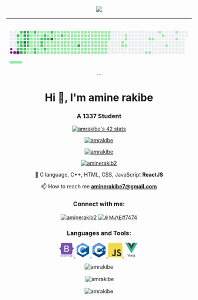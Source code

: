 <div align="center">
<img src="https://cdn.dribbble.com/users/1162077/screenshots/3848914/programmer.gif" width=600 />
  
  ---
  <svg viewBox="-16 -32 880 192" width="880" height="192" xmlns="http://www.w3.org/2000/svg"><desc>Generated with https://github.com/Platane/snk</desc><style>@keyframes c0{.22%{fill:var(--c1)}.24%,to{fill:var(--ce)}}@keyframes c1{1.84%{fill:var(--c1)}1.86%,to{fill:var(--ce)}}@keyframes c2{2.07%{fill:var(--c1)}2.09%,to{fill:var(--ce)}}@keyframes c3{2.76%{fill:var(--c1)}2.78%,to{fill:var(--ce)}}@keyframes c4{2.99%{fill:var(--c1)}3.01%,to{fill:var(--ce)}}@keyframes c5{3.69%{fill:var(--c1)}3.71%,to{fill:var(--ce)}}@keyframes c6{3.92%{fill:var(--c1)}3.94%,to{fill:var(--ce)}}@keyframes c7{.45%{fill:var(--c1)}.47%,to{fill:var(--ce)}}@keyframes c8{1.61%{fill:var(--c1)}1.63%,to{fill:var(--ce)}}@keyframes c9{2.3%{fill:var(--c1)}2.32%,to{fill:var(--ce)}}@keyframes ca{2.53%{fill:var(--c1)}2.55%,to{fill:var(--ce)}}@keyframes cb{3.22%{fill:var(--c1)}3.24%,to{fill:var(--ce)}}@keyframes cc{3.45%{fill:var(--c1)}3.47%,to{fill:var(--ce)}}@keyframes cd{4.15%{fill:var(--c1)}4.17%,to{fill:var(--ce)}}@keyframes ce{.68%{fill:var(--c1)}.7%,to{fill:var(--ce)}}@keyframes cf{84.05%{fill:var(--c2)}84.07%,to{fill:var(--ce)}}@keyframes cg{71.35%{fill:var(--c1)}71.37%,to{fill:var(--ce)}}@keyframes ch{83.59%{fill:var(--c2)}83.61%,to{fill:var(--ce)}}@keyframes ci{73.66%{fill:var(--c1)}73.68%,to{fill:var(--ce)}}@keyframes cj{73.89%{fill:var(--c2)}73.91%,to{fill:var(--ce)}}@keyframes ck{4.38%{fill:var(--c1)}4.4%,to{fill:var(--ce)}}@keyframes cl{72.05%{fill:var(--c2)}72.07%,to{fill:var(--ce)}}@keyframes cm{71.81%{fill:var(--c1)}71.83%,to{fill:var(--ce)}}@keyframes cn{71.58%{fill:var(--c1)}71.6%,to{fill:var(--ce)}}@keyframes co{83.36%{fill:var(--c2)}83.38%,to{fill:var(--ce)}}@keyframes cp{84.98%{fill:var(--c2)}85%,to{fill:var(--ce)}}@keyframes cq{74.12%{fill:var(--c2)}74.14%,to{fill:var(--ce)}}@keyframes cr{89.14%{fill:var(--c3)}89.16%,to{fill:var(--ce)}}@keyframes cs{87.06%{fill:var(--c3)}87.08%,to{fill:var(--ce)}}@keyframes ct{86.83%{fill:var(--c3)}86.85%,to{fill:var(--ce)}}@keyframes cu{82.9%{fill:var(--c2)}82.92%,to{fill:var(--ce)}}@keyframes cv{97.91%{fill:var(--c4)}97.93%,to{fill:var(--ce)}}@keyframes cw{88.44%{fill:var(--c3)}88.46%,to{fill:var(--ce)}}@keyframes cx{74.35%{fill:var(--c2)}74.37%,to{fill:var(--ce)}}@keyframes cy{74.59%{fill:var(--c2)}74.61%,to{fill:var(--ce)}}@keyframes cz{82.21%{fill:var(--c2)}82.23%,to{fill:var(--ce)}}@keyframes c10{82.44%{fill:var(--c2)}82.46%,to{fill:var(--ce)}}@keyframes c11{82.67%{fill:var(--c2)}82.69%,to{fill:var(--ce)}}@keyframes c12{86.13%{fill:var(--c2)}86.15%,to{fill:var(--ce)}}@keyframes c13{85.9%{fill:var(--c2)}85.92%,to{fill:var(--ce)}}@keyframes c14{63.04%{fill:var(--c1)}63.06%,to{fill:var(--ce)}}@keyframes c15{5.53%{fill:var(--c1)}5.55%,to{fill:var(--ce)}}@keyframes c16{60.27%{fill:var(--c1)}60.29%,to{fill:var(--ce)}}@keyframes c17{60.04%{fill:var(--c1)}60.06%,to{fill:var(--ce)}}@keyframes c18{62.11%{fill:var(--c1)}62.13%,to{fill:var(--ce)}}@keyframes c19{62.35%{fill:var(--c1)}62.37%,to{fill:var(--ce)}}@keyframes c1a{6.23%{fill:var(--c1)}6.25%,to{fill:var(--ce)}}@keyframes c1b{5.99%{fill:var(--c1)}6.01%,to{fill:var(--ce)}}@keyframes c1c{5.76%{fill:var(--c1)}5.78%,to{fill:var(--ce)}}@keyframes c1d{81.75%{fill:var(--c2)}81.77%,to{fill:var(--ce)}}@keyframes c1e{59.81%{fill:var(--c1)}59.83%,to{fill:var(--ce)}}@keyframes c1f{59.57%{fill:var(--c1)}59.59%,to{fill:var(--ce)}}@keyframes c1g{59.34%{fill:var(--c1)}59.36%,to{fill:var(--ce)}}@keyframes c1h{6.46%{fill:var(--c1)}6.48%,to{fill:var(--ce)}}@keyframes c1i{75.51%{fill:var(--c2)}75.53%,to{fill:var(--ce)}}@keyframes c1j{75.28%{fill:var(--c2)}75.3%,to{fill:var(--ce)}}@keyframes c1k{61.19%{fill:var(--c1)}61.21%,to{fill:var(--ce)}}@keyframes c1l{7.38%{fill:var(--c1)}7.4%,to{fill:var(--ce)}}@keyframes c1m{7.15%{fill:var(--c1)}7.17%,to{fill:var(--ce)}}@keyframes c1n{6.92%{fill:var(--c1)}6.94%,to{fill:var(--ce)}}@keyframes c1o{6.69%{fill:var(--c1)}6.71%,to{fill:var(--ce)}}@keyframes c1p{57.73%{fill:var(--c1)}57.75%,to{fill:var(--ce)}}@keyframes c1q{57.96%{fill:var(--c1)}57.98%,to{fill:var(--ce)}}@keyframes c1r{7.84%{fill:var(--c1)}7.86%,to{fill:var(--ce)}}@keyframes c1s{7.61%{fill:var(--c1)}7.63%,to{fill:var(--ce)}}@keyframes c1t{77.13%{fill:var(--c2)}77.15%,to{fill:var(--ce)}}@keyframes c1u{76.9%{fill:var(--c2)}76.92%,to{fill:var(--ce)}}@keyframes c1v{76.66%{fill:var(--c2)}76.68%,to{fill:var(--ce)}}@keyframes c1w{57.5%{fill:var(--c1)}57.52%,to{fill:var(--ce)}}@keyframes c1x{57.26%{fill:var(--c1)}57.28%,to{fill:var(--ce)}}@keyframes c1y{8.07%{fill:var(--c1)}8.09%,to{fill:var(--ce)}}@keyframes c1z{78.05%{fill:var(--c2)}78.07%,to{fill:var(--ce)}}@keyframes c20{77.36%{fill:var(--c2)}77.38%,to{fill:var(--ce)}}@keyframes c21{52.65%{fill:var(--c1)}52.67%,to{fill:var(--ce)}}@keyframes c22{52.88%{fill:var(--c1)}52.9%,to{fill:var(--ce)}}@keyframes c23{76.2%{fill:var(--c2)}76.22%,to{fill:var(--ce)}}@keyframes c24{57.03%{fill:var(--c1)}57.05%,to{fill:var(--ce)}}@keyframes c25{8.3%{fill:var(--c1)}8.32%,to{fill:var(--ce)}}@keyframes c26{8.54%{fill:var(--c1)}8.56%,to{fill:var(--ce)}}@keyframes c27{77.59%{fill:var(--c2)}77.61%,to{fill:var(--ce)}}@keyframes c28{52.41%{fill:var(--c1)}52.43%,to{fill:var(--ce)}}@keyframes c29{53.11%{fill:var(--c1)}53.13%,to{fill:var(--ce)}}@keyframes c2a{53.34%{fill:var(--c1)}53.36%,to{fill:var(--ce)}}@keyframes c2b{56.8%{fill:var(--c1)}56.82%,to{fill:var(--ce)}}@keyframes c2c{78.74%{fill:var(--c2)}78.76%,to{fill:var(--ce)}}@keyframes c2d{8.77%{fill:var(--c1)}8.79%,to{fill:var(--ce)}}@keyframes c2e{95.83%{fill:var(--c4)}95.85%,to{fill:var(--ce)}}@keyframes c2f{52.18%{fill:var(--c1)}52.2%,to{fill:var(--ce)}}@keyframes c2g{51.95%{fill:var(--c1)}51.97%,to{fill:var(--ce)}}@keyframes c2h{53.57%{fill:var(--c1)}53.59%,to{fill:var(--ce)}}@keyframes c2i{53.8%{fill:var(--c1)}53.82%,to{fill:var(--ce)}}@keyframes c2j{66.96%{fill:var(--c1)}66.98%,to{fill:var(--ce)}}@keyframes c2k{9%{fill:var(--c1)}9.02%,to{fill:var(--ce)}}@keyframes c2l{23.55%{fill:var(--c1)}23.57%,to{fill:var(--ce)}}@keyframes c2m{23.78%{fill:var(--c1)}23.8%,to{fill:var(--ce)}}@keyframes c2n{51.72%{fill:var(--c1)}51.74%,to{fill:var(--ce)}}@keyframes c2o{51.49%{fill:var(--c1)}51.51%,to{fill:var(--ce)}}@keyframes c2p{54.03%{fill:var(--c1)}54.05%,to{fill:var(--ce)}}@keyframes c2q{9.46%{fill:var(--c1)}9.48%,to{fill:var(--ce)}}@keyframes c2r{9.23%{fill:var(--c1)}9.25%,to{fill:var(--ce)}}@keyframes c2s{23.32%{fill:var(--c1)}23.34%,to{fill:var(--ce)}}@keyframes c2t{24.01%{fill:var(--c1)}24.03%,to{fill:var(--ce)}}@keyframes c2u{24.24%{fill:var(--c1)}24.26%,to{fill:var(--ce)}}@keyframes c2v{51.26%{fill:var(--c1)}51.28%,to{fill:var(--ce)}}@keyframes c2w{54.26%{fill:var(--c1)}54.28%,to{fill:var(--ce)}}@keyframes c2x{9.69%{fill:var(--c1)}9.71%,to{fill:var(--ce)}}@keyframes c2y{79.67%{fill:var(--c2)}79.69%,to{fill:var(--ce)}}@keyframes c2z{23.08%{fill:var(--c1)}23.1%,to{fill:var(--ce)}}@keyframes c30{22.85%{fill:var(--c1)}22.87%,to{fill:var(--ce)}}@keyframes c31{24.47%{fill:var(--c1)}24.49%,to{fill:var(--ce)}}@keyframes c32{51.03%{fill:var(--c1)}51.05%,to{fill:var(--ce)}}@keyframes c33{54.49%{fill:var(--c1)}54.51%,to{fill:var(--ce)}}@keyframes c34{9.92%{fill:var(--c1)}9.94%,to{fill:var(--ce)}}@keyframes c35{16.16%{fill:var(--c1)}16.18%,to{fill:var(--ce)}}@keyframes c36{16.39%{fill:var(--c1)}16.41%,to{fill:var(--ce)}}@keyframes c37{22.62%{fill:var(--c1)}22.64%,to{fill:var(--ce)}}@keyframes c38{24.7%{fill:var(--c1)}24.72%,to{fill:var(--ce)}}@keyframes c39{50.8%{fill:var(--c1)}50.82%,to{fill:var(--ce)}}@keyframes c3a{54.72%{fill:var(--c1)}54.74%,to{fill:var(--ce)}}@keyframes c3b{10.15%{fill:var(--c1)}10.17%,to{fill:var(--ce)}}@keyframes c3c{15.93%{fill:var(--c1)}15.95%,to{fill:var(--ce)}}@keyframes c3d{16.62%{fill:var(--c1)}16.64%,to{fill:var(--ce)}}@keyframes c3e{22.39%{fill:var(--c1)}22.41%,to{fill:var(--ce)}}@keyframes c3f{24.93%{fill:var(--c1)}24.95%,to{fill:var(--ce)}}@keyframes c3g{50.57%{fill:var(--c1)}50.59%,to{fill:var(--ce)}}@keyframes c3h{54.96%{fill:var(--c1)}54.98%,to{fill:var(--ce)}}@keyframes c3i{10.38%{fill:var(--c1)}10.4%,to{fill:var(--ce)}}@keyframes c3j{15.69%{fill:var(--c1)}15.71%,to{fill:var(--ce)}}@keyframes c3k{16.85%{fill:var(--c1)}16.87%,to{fill:var(--ce)}}@keyframes c3l{22.16%{fill:var(--c1)}22.18%,to{fill:var(--ce)}}@keyframes c3m{25.16%{fill:var(--c1)}25.18%,to{fill:var(--ce)}}@keyframes c3n{50.34%{fill:var(--c1)}50.36%,to{fill:var(--ce)}}@keyframes c3o{50.11%{fill:var(--c1)}50.13%,to{fill:var(--ce)}}@keyframes c3p{10.61%{fill:var(--c1)}10.63%,to{fill:var(--ce)}}@keyframes c3q{15.46%{fill:var(--c1)}15.48%,to{fill:var(--ce)}}@keyframes c3r{17.08%{fill:var(--c1)}17.1%,to{fill:var(--ce)}}@keyframes c3s{21.93%{fill:var(--c1)}21.95%,to{fill:var(--ce)}}@keyframes c3t{25.39%{fill:var(--c1)}25.41%,to{fill:var(--ce)}}@keyframes c3u{25.63%{fill:var(--c1)}25.65%,to{fill:var(--ce)}}@keyframes c3v{49.87%{fill:var(--c1)}49.89%,to{fill:var(--ce)}}@keyframes c3w{10.84%{fill:var(--c1)}10.86%,to{fill:var(--ce)}}@keyframes c3x{15.23%{fill:var(--c1)}15.25%,to{fill:var(--ce)}}@keyframes c3y{17.31%{fill:var(--c1)}17.33%,to{fill:var(--ce)}}@keyframes c3z{21.7%{fill:var(--c1)}21.72%,to{fill:var(--ce)}}@keyframes c40{93.52%{fill:var(--c3)}93.54%,to{fill:var(--ce)}}@keyframes c41{25.86%{fill:var(--c1)}25.88%,to{fill:var(--ce)}}@keyframes c42{49.64%{fill:var(--c1)}49.66%,to{fill:var(--ce)}}@keyframes c43{11.08%{fill:var(--c1)}11.1%,to{fill:var(--ce)}}@keyframes c44{15%{fill:var(--c1)}15.02%,to{fill:var(--ce)}}@keyframes c45{17.54%{fill:var(--c1)}17.56%,to{fill:var(--ce)}}@keyframes c46{21.47%{fill:var(--c1)}21.49%,to{fill:var(--ce)}}@keyframes c47{29.55%{fill:var(--c1)}29.57%,to{fill:var(--ce)}}@keyframes c48{26.09%{fill:var(--c1)}26.11%,to{fill:var(--ce)}}@keyframes c49{30.01%{fill:var(--c1)}30.03%,to{fill:var(--ce)}}@keyframes c4a{11.31%{fill:var(--c1)}11.33%,to{fill:var(--ce)}}@keyframes c4b{14.77%{fill:var(--c1)}14.79%,to{fill:var(--ce)}}@keyframes c4c{17.77%{fill:var(--c1)}17.79%,to{fill:var(--ce)}}@keyframes c4d{21.24%{fill:var(--c1)}21.26%,to{fill:var(--ce)}}@keyframes c4e{29.32%{fill:var(--c1)}29.34%,to{fill:var(--ce)}}@keyframes c4f{26.32%{fill:var(--c1)}26.34%,to{fill:var(--ce)}}@keyframes c4g{30.24%{fill:var(--c1)}30.26%,to{fill:var(--ce)}}@keyframes c4h{11.54%{fill:var(--c1)}11.56%,to{fill:var(--ce)}}@keyframes c4i{14.54%{fill:var(--c1)}14.56%,to{fill:var(--ce)}}@keyframes c4j{18%{fill:var(--c1)}18.02%,to{fill:var(--ce)}}@keyframes c4k{21.01%{fill:var(--c1)}21.03%,to{fill:var(--ce)}}@keyframes c4l{29.09%{fill:var(--c1)}29.11%,to{fill:var(--ce)}}@keyframes c4m{26.55%{fill:var(--c1)}26.57%,to{fill:var(--ce)}}@keyframes c4n{30.47%{fill:var(--c1)}30.49%,to{fill:var(--ce)}}@keyframes c4o{11.77%{fill:var(--c1)}11.79%,to{fill:var(--ce)}}@keyframes c4p{14.31%{fill:var(--c1)}14.33%,to{fill:var(--ce)}}@keyframes c4q{18.23%{fill:var(--c1)}18.25%,to{fill:var(--ce)}}@keyframes c4r{20.78%{fill:var(--c1)}20.8%,to{fill:var(--ce)}}@keyframes c4s{28.86%{fill:var(--c1)}28.88%,to{fill:var(--ce)}}@keyframes c4t{26.78%{fill:var(--c1)}26.8%,to{fill:var(--ce)}}@keyframes c4u{30.71%{fill:var(--c1)}30.73%,to{fill:var(--ce)}}@keyframes c4v{12%{fill:var(--c1)}12.02%,to{fill:var(--ce)}}@keyframes c4w{14.08%{fill:var(--c1)}14.1%,to{fill:var(--ce)}}@keyframes c4x{18.47%{fill:var(--c1)}18.49%,to{fill:var(--ce)}}@keyframes c4y{20.54%{fill:var(--c1)}20.56%,to{fill:var(--ce)}}@keyframes c4z{28.63%{fill:var(--c1)}28.65%,to{fill:var(--ce)}}@keyframes c50{27.01%{fill:var(--c1)}27.03%,to{fill:var(--ce)}}@keyframes c51{30.94%{fill:var(--c1)}30.96%,to{fill:var(--ce)}}@keyframes c52{12.23%{fill:var(--c1)}12.25%,to{fill:var(--ce)}}@keyframes c53{13.85%{fill:var(--c1)}13.87%,to{fill:var(--ce)}}@keyframes c54{18.7%{fill:var(--c1)}18.72%,to{fill:var(--ce)}}@keyframes c55{20.31%{fill:var(--c1)}20.33%,to{fill:var(--ce)}}@keyframes c56{28.4%{fill:var(--c1)}28.42%,to{fill:var(--ce)}}@keyframes c57{27.24%{fill:var(--c1)}27.26%,to{fill:var(--ce)}}@keyframes c58{31.17%{fill:var(--c1)}31.19%,to{fill:var(--ce)}}@keyframes c59{12.46%{fill:var(--c1)}12.48%,to{fill:var(--ce)}}@keyframes c5a{13.62%{fill:var(--c1)}13.64%,to{fill:var(--ce)}}@keyframes c5b{18.93%{fill:var(--c1)}18.95%,to{fill:var(--ce)}}@keyframes c5c{20.08%{fill:var(--c1)}20.1%,to{fill:var(--ce)}}@keyframes c5d{28.17%{fill:var(--c1)}28.19%,to{fill:var(--ce)}}@keyframes c5e{27.47%{fill:var(--c1)}27.49%,to{fill:var(--ce)}}@keyframes c5f{31.4%{fill:var(--c1)}31.42%,to{fill:var(--ce)}}@keyframes c5g{12.69%{fill:var(--c1)}12.71%,to{fill:var(--ce)}}@keyframes c5h{13.38%{fill:var(--c1)}13.4%,to{fill:var(--ce)}}@keyframes c5i{19.16%{fill:var(--c1)}19.18%,to{fill:var(--ce)}}@keyframes c5j{19.85%{fill:var(--c1)}19.87%,to{fill:var(--ce)}}@keyframes c5k{27.93%{fill:var(--c1)}27.95%,to{fill:var(--ce)}}@keyframes c5l{27.7%{fill:var(--c1)}27.72%,to{fill:var(--ce)}}@keyframes c5m{31.63%{fill:var(--c1)}31.65%,to{fill:var(--ce)}}@keyframes c5n{12.92%{fill:var(--c1)}12.94%,to{fill:var(--ce)}}@keyframes c5o{13.15%{fill:var(--c1)}13.17%,to{fill:var(--ce)}}@keyframes c5p{19.39%{fill:var(--c1)}19.41%,to{fill:var(--ce)}}@keyframes c5q{34.86%{fill:var(--c1)}34.88%,to{fill:var(--ce)}}@keyframes c5r{33.25%{fill:var(--c1)}33.27%,to{fill:var(--ce)}}@keyframes c5s{34.17%{fill:var(--c1)}34.19%,to{fill:var(--ce)}}@keyframes c5t{33.94%{fill:var(--c1)}33.96%,to{fill:var(--ce)}}@keyframes c5u{33.48%{fill:var(--c1)}33.5%,to{fill:var(--ce)}}@keyframes c5v{45.02%{fill:var(--c1)}45.04%,to{fill:var(--ce)}}@keyframes c5w{36.94%{fill:var(--c1)}36.96%,to{fill:var(--ce)}}@keyframes c5x{44.79%{fill:var(--c1)}44.81%,to{fill:var(--ce)}}@keyframes c5y{37.17%{fill:var(--c1)}37.19%,to{fill:var(--ce)}}@keyframes c5z{38.56%{fill:var(--c1)}38.58%,to{fill:var(--ce)}}@keyframes c60{38.1%{fill:var(--c1)}38.12%,to{fill:var(--ce)}}@keyframes c61{39.94%{fill:var(--c1)}39.96%,to{fill:var(--ce)}}@keyframes c62{41.56%{fill:var(--c1)}41.58%,to{fill:var(--ce)}}@keyframes c63{41.1%{fill:var(--c1)}41.12%,to{fill:var(--ce)}}@keyframes u0{.22%{transform:scale(0,1)}.24%,.45%,.47%,.68%{transform:scale(.01,1)}.7%,1.61%,1.63%,1.84%{transform:scale(.02,1)}1.86%,2.07%,2.09%,2.3%{transform:scale(.03,1)}2.32%,2.53%,2.55%,2.76%{transform:scale(.04,1)}2.78%,2.99%,3.01%,3.22%{transform:scale(.05,1)}3.24%,3.45%,3.47%,3.69%{transform:scale(.06,1)}3.71%,3.92%{transform:scale(.07,1)}3.94%,4.15%,4.17%,4.38%{transform:scale(.08,1)}4.4%,5.53%,5.55%,5.76%{transform:scale(.09,1)}5.78%,5.99%,6.01%,6.23%{transform:scale(.1,1)}6.25%,6.46%,6.48%,6.69%{transform:scale(.11,1)}6.71%,6.92%,6.94%,7.15%{transform:scale(.12,1)}7.17%,7.38%{transform:scale(.13,1)}7.4%,7.61%,7.63%,7.84%{transform:scale(.14,1)}7.86%,8.07%,8.09%,8.3%{transform:scale(.15,1)}8.32%,8.54%,8.56%,8.77%{transform:scale(.16,1)}8.79%,9%,9.02%,9.23%{transform:scale(.17,1)}9.25%,9.46%,9.48%,9.69%{transform:scale(.18,1)}10.15%,9.71%,9.92%,9.94%{transform:scale(.19,1)}10.17%,10.38%{transform:scale(.2,1)}10.4%,10.61%,10.63%,10.84%{transform:scale(.21,1)}10.86%,11.08%,11.1%,11.31%{transform:scale(.22,1)}11.33%,11.54%,11.56%,11.77%{transform:scale(.23,1)}11.79%,12%,12.02%,12.23%{transform:scale(.24,1)}12.25%,12.46%,12.48%,12.69%{transform:scale(.25,1)}12.71%,12.92%,12.94%,13.15%{transform:scale(.26,1)}13.17%,13.38%{transform:scale(.27,1)}13.4%,13.62%,13.64%,13.85%{transform:scale(.28,1)}13.87%,14.08%,14.1%,14.31%{transform:scale(.29,1)}14.33%,14.54%,14.56%,14.77%{transform:scale(.3,1)}14.79%,15%,15.02%,15.23%{transform:scale(.31,1)}15.25%,15.46%,15.48%,15.69%{transform:scale(.32,1)}15.71%,15.93%{transform:scale(.33,1)}15.95%,16.16%,16.18%,16.39%{transform:scale(.34,1)}16.41%,16.62%,16.64%,16.85%{transform:scale(.35,1)}16.87%,17.08%,17.1%,17.31%{transform:scale(.36,1)}17.33%,17.54%,17.56%,17.77%{transform:scale(.37,1)}17.79%,18%,18.02%,18.23%{transform:scale(.38,1)}18.25%,18.47%,18.49%,18.7%{transform:scale(.39,1)}18.72%,18.93%{transform:scale(.4,1)}18.95%,19.16%,19.18%,19.39%{transform:scale(.41,1)}19.41%,19.85%,19.87%,20.08%{transform:scale(.42,1)}20.1%,20.31%,20.33%,20.54%{transform:scale(.43,1)}20.56%,20.78%,20.8%,21.01%{transform:scale(.44,1)}21.03%,21.24%,21.26%,21.47%{transform:scale(.45,1)}21.49%,21.7%,21.72%,21.93%{transform:scale(.46,1)}21.95%,22.16%{transform:scale(.47,1)}22.18%,22.39%,22.41%,22.62%{transform:scale(.48,1)}22.64%,22.85%,22.87%,23.08%{transform:scale(.49,1)}23.1%,23.32%,23.34%,23.55%{transform:scale(.5,1)}23.57%,23.78%,23.8%,24.01%{transform:scale(.51,1)}24.03%,24.24%,24.26%,24.47%{transform:scale(.52,1)}24.49%,24.7%{transform:scale(.53,1)}24.72%,24.93%,24.95%,25.16%{transform:scale(.54,1)}25.18%,25.39%,25.41%,25.63%{transform:scale(.55,1)}25.65%,25.86%,25.88%,26.09%{transform:scale(.56,1)}26.11%,26.32%,26.34%,26.55%{transform:scale(.57,1)}26.57%,26.78%,26.8%,27.01%{transform:scale(.58,1)}27.03%,27.24%,27.26%,27.47%{transform:scale(.59,1)}27.49%,27.7%{transform:scale(.6,1)}27.72%,27.93%,27.95%,28.17%{transform:scale(.61,1)}28.19%,28.4%,28.42%,28.63%{transform:scale(.62,1)}28.65%,28.86%,28.88%,29.09%{transform:scale(.63,1)}29.11%,29.32%,29.34%,29.55%{transform:scale(.64,1)}29.57%,30.01%,30.03%,30.24%{transform:scale(.65,1)}30.26%,30.47%,30.49%,30.71%{transform:scale(.66,1)}30.73%,30.94%{transform:scale(.67,1)}30.96%,31.17%,31.19%,31.4%{transform:scale(.68,1)}31.42%,31.63%,31.65%,33.25%{transform:scale(.69,1)}33.27%,33.48%,33.5%,33.94%{transform:scale(.7,1)}33.96%,34.17%,34.19%,34.86%{transform:scale(.71,1)}34.88%,36.94%,36.96%,37.17%{transform:scale(.72,1)}37.19%,38.1%{transform:scale(.73,1)}38.12%,38.56%,38.58%,39.94%{transform:scale(.74,1)}39.96%,41.1%,41.12%,41.56%{transform:scale(.75,1)}41.58%,44.79%,44.81%,45.02%{transform:scale(.76,1)}45.04%,49.64%,49.66%,49.87%{transform:scale(.77,1)}49.89%,50.11%,50.13%,50.34%{transform:scale(.78,1)}50.36%,50.57%,50.59%,50.8%{transform:scale(.79,1)}50.82%,51.03%{transform:scale(.8,1)}51.05%,51.26%,51.28%,51.49%{transform:scale(.81,1)}51.51%,51.72%,51.74%,51.95%{transform:scale(.82,1)}51.97%,52.18%,52.2%,52.41%{transform:scale(.83,1)}52.43%,52.65%,52.67%,52.88%{transform:scale(.84,1)}52.9%,53.11%,53.13%,53.34%{transform:scale(.85,1)}53.36%,53.57%,53.59%,53.8%{transform:scale(.86,1)}53.82%,54.03%{transform:scale(.87,1)}54.05%,54.26%,54.28%,54.49%{transform:scale(.88,1)}54.51%,54.72%,54.74%,54.96%{transform:scale(.89,1)}54.98%,56.8%,56.82%,57.03%{transform:scale(.9,1)}57.05%,57.26%,57.28%,57.5%{transform:scale(.91,1)}57.52%,57.73%,57.75%,57.96%{transform:scale(.92,1)}57.98%,59.34%{transform:scale(.93,1)}59.36%,59.57%,59.59%,59.81%{transform:scale(.94,1)}59.83%,60.04%,60.06%,60.27%{transform:scale(.95,1)}60.29%,61.19%,61.21%,62.11%{transform:scale(.96,1)}62.13%,62.35%,62.37%,63.04%{transform:scale(.97,1)}63.06%,66.96%,66.98%,71.35%{transform:scale(.98,1)}71.37%,71.58%,71.6%,71.81%{transform:scale(.99,1)}71.83%,to{transform:scale(1,1)}}@keyframes u1{72.05%{transform:scale(0,1)}72.07%,to{transform:scale(1,1)}}@keyframes u2{73.66%{transform:scale(0,1)}73.68%,to{transform:scale(1,1)}}@keyframes u3{73.89%{transform:scale(0,1)}73.91%,74.12%{transform:scale(.04,1)}74.14%,74.35%{transform:scale(.08,1)}74.37%,74.59%{transform:scale(.12,1)}74.61%,75.28%{transform:scale(.15,1)}75.3%,75.51%{transform:scale(.19,1)}75.53%,76.2%{transform:scale(.23,1)}76.22%,76.66%{transform:scale(.27,1)}76.68%,76.9%{transform:scale(.31,1)}76.92%,77.13%{transform:scale(.35,1)}77.15%,77.36%{transform:scale(.38,1)}77.38%,77.59%{transform:scale(.42,1)}77.61%,78.05%{transform:scale(.46,1)}78.07%,78.74%{transform:scale(.5,1)}78.76%,79.67%{transform:scale(.54,1)}79.69%,81.75%{transform:scale(.58,1)}81.77%,82.21%{transform:scale(.62,1)}82.23%,82.44%{transform:scale(.65,1)}82.46%,82.67%{transform:scale(.69,1)}82.69%,82.9%{transform:scale(.73,1)}82.92%,83.36%{transform:scale(.77,1)}83.38%,83.59%{transform:scale(.81,1)}83.61%,84.05%{transform:scale(.85,1)}84.07%,84.98%{transform:scale(.88,1)}85%,85.9%{transform:scale(.92,1)}85.92%,86.13%{transform:scale(.96,1)}86.15%,to{transform:scale(1,1)}}@keyframes u4{86.83%{transform:scale(0,1)}86.85%,87.06%{transform:scale(.2,1)}87.08%,88.44%{transform:scale(.4,1)}88.46%,89.14%{transform:scale(.6,1)}89.16%,93.52%{transform:scale(.8,1)}93.54%,to{transform:scale(1,1)}}@keyframes u5{95.83%{transform:scale(0,1)}95.85%,97.91%{transform:scale(.5,1)}97.93%,to{transform:scale(1,1)}}@keyframes s0{0%,99.77%{transform:translate(0,-16px)}.23%{transform:translate(0,0)}.69%{transform:translate(32px,0)}.92%{transform:translate(32px,-16px)}1.15%,70.44%{transform:translate(16px,-16px)}1.62%{transform:translate(16px,16px)}1.85%{transform:translate(0,16px)}2.08%{transform:translate(0,32px)}2.31%,71.13%{transform:translate(16px,32px)}2.54%{transform:translate(16px,48px)}2.77%{transform:translate(0,48px)}3%{transform:translate(0,64px)}3.23%,73.44%{transform:translate(16px,64px)}3.46%{transform:translate(16px,80px)}3.7%{transform:translate(0,80px)}3.93%{transform:translate(0,96px)}4.39%{transform:translate(32px,96px)}4.62%{transform:translate(32px,112px)}5.31%{transform:translate(80px,112px)}5.54%,63.28%{transform:translate(80px,96px)}5.77%,63.51%{transform:translate(96px,96px)}6.24%,63.97%{transform:translate(96px,64px)}6.7%,64.43%{transform:translate(128px,64px)}61.43%,65.13%,7.39%{transform:translate(128px,16px)}65.36%,7.62%{transform:translate(144px,16px)}65.59%,7.85%{transform:translate(144px,0)}66.05%,8.31%{transform:translate(176px,0)}77.83%,8.55%{transform:translate(176px,16px)}79.91%,9.24%{transform:translate(224px,16px)}67.21%,80.14%,9.47%{transform:translate(224px,0)}12.93%{transform:translate(464px,0)}13.16%{transform:translate(464px,16px)}16.17%{transform:translate(256px,16px)}16.4%{transform:translate(256px,32px)}19.4%{transform:translate(464px,32px)}19.63%{transform:translate(464px,48px)}22.86%{transform:translate(240px,48px)}23.09%{transform:translate(240px,32px)}23.56%{transform:translate(208px,32px)}23.79%{transform:translate(208px,48px)}24.02%{transform:translate(224px,48px)}24.25%{transform:translate(224px,64px)}25.4%{transform:translate(304px,64px)}25.64%{transform:translate(304px,80px)}27.71%{transform:translate(448px,80px)}27.94%{transform:translate(448px,64px)}29.56%{transform:translate(336px,64px)}30.02%{transform:translate(336px,96px)}32.79%{transform:translate(528px,96px)}33.26%{transform:translate(528px,64px)}33.49%{transform:translate(544px,64px)}34.18%{transform:translate(544px,16px)}34.41%{transform:translate(528px,16px)}34.87%{transform:translate(528px,48px)}36.72%{transform:translate(656px,48px)}36.95%{transform:translate(656px,32px)}37.88%{transform:translate(720px,32px)}38.34%{transform:translate(720px,0)}38.57%{transform:translate(704px,0)}38.8%{transform:translate(704px,16px)}39.26%{transform:translate(736px,16px)}39.95%{transform:translate(736px,64px)}40.65%{transform:translate(784px,64px)}41.57%{transform:translate(784px,0)}43.42%{transform:translate(656px,0)}44.8%{transform:translate(656px,96px)}50.12%{transform:translate(288px,96px)}50.35%{transform:translate(288px,80px)}51.5%{transform:translate(208px,80px)}51.73%{transform:translate(208px,64px)}51.96%{transform:translate(192px,64px)}52.19%{transform:translate(192px,48px)}52.66%{transform:translate(160px,48px)}52.89%,76.44%{transform:translate(160px,64px)}53.12%{transform:translate(176px,64px)}53.35%,56.58%{transform:translate(176px,80px)}53.58%{transform:translate(192px,80px)}53.81%{transform:translate(192px,96px)}54.97%{transform:translate(272px,96px)}55.2%{transform:translate(272px,80px)}56.81%{transform:translate(176px,96px)}57.27%,58.2%{transform:translate(144px,96px)}57.51%,58.43%{transform:translate(144px,80px)}57.74%,58.66%{transform:translate(128px,80px)}57.97%{transform:translate(128px,96px)}59.12%{transform:translate(128px,48px)}59.35%{transform:translate(112px,48px)}59.82%{transform:translate(112px,16px)}60.05%,61.89%{transform:translate(96px,16px)}60.51%{transform:translate(96px,-16px)}60.97%{transform:translate(128px,-16px)}62.82%{transform:translate(96px,80px)}63.05%,85.68%{transform:translate(80px,80px)}66.28%{transform:translate(176px,-16px)}66.74%{transform:translate(208px,-16px)}66.97%{transform:translate(208px,0)}67.44%{transform:translate(224px,-16px)}71.59%,83.14%{transform:translate(48px,32px)}72.06%{transform:translate(48px,0)}72.52%{transform:translate(16px,0)}73.67%{transform:translate(32px,64px)}73.9%{transform:translate(32px,80px)}74.36%{transform:translate(64px,80px)}74.6%{transform:translate(64px,96px)}75.29%{transform:translate(112px,96px)}75.52%{transform:translate(112px,80px)}76.21%{transform:translate(160px,80px)}76.67%{transform:translate(144px,64px)}77.14%{transform:translate(144px,32px)}77.6%{transform:translate(176px,32px)}78.06%{transform:translate(160px,16px)}78.29%{transform:translate(160px,0)}79.45%{transform:translate(240px,0)}79.68%{transform:translate(240px,16px)}82.22%,87.3%{transform:translate(80px,0)}82.68%{transform:translate(80px,32px)}83.37%,98.15%{transform:translate(48px,48px)}83.6%{transform:translate(32px,48px)}84.06%{transform:translate(32px,16px)}84.3%{transform:translate(48px,16px)}85.22%{transform:translate(48px,80px)}86.61%{transform:translate(80px,16px)}86.84%{transform:translate(64px,16px)}87.07%{transform:translate(64px,0)}88.22%{transform:translate(80px,64px)}88.68%{transform:translate(48px,64px)}89.15%{transform:translate(48px,96px)}93.07%{transform:translate(320px,96px)}94%{transform:translate(320px,32px)}97.69%{transform:translate(64px,32px)}97.92%{transform:translate(64px,48px)}99.08%{transform:translate(48px,-16px)}}@keyframes s1{0%,1.39%,70.67%,99.77%{transform:translate(16px,-16px)}.23%{transform:translate(0,-16px)}.46%{transform:translate(0,0)}.92%{transform:translate(32px,0)}1.15%{transform:translate(32px,-16px)}1.85%{transform:translate(16px,16px)}2.08%{transform:translate(0,16px)}2.31%{transform:translate(0,32px)}2.54%,71.36%{transform:translate(16px,32px)}2.77%{transform:translate(16px,48px)}3%{transform:translate(0,48px)}3.23%{transform:translate(0,64px)}3.46%,73.67%{transform:translate(16px,64px)}3.7%{transform:translate(16px,80px)}3.93%{transform:translate(0,80px)}4.16%{transform:translate(0,96px)}4.62%{transform:translate(32px,96px)}4.85%{transform:translate(32px,112px)}5.54%{transform:translate(80px,112px)}5.77%,63.51%{transform:translate(80px,96px)}6%,63.74%{transform:translate(96px,96px)}6.47%,64.2%{transform:translate(96px,64px)}6.93%,64.67%{transform:translate(128px,64px)}61.66%,65.36%,7.62%{transform:translate(128px,16px)}65.59%,7.85%{transform:translate(144px,16px)}65.82%,8.08%{transform:translate(144px,0)}66.28%,8.55%{transform:translate(176px,0)}78.06%,8.78%{transform:translate(176px,16px)}80.14%,9.47%{transform:translate(224px,16px)}67.44%,80.37%,9.7%{transform:translate(224px,0)}13.16%{transform:translate(464px,0)}13.39%{transform:translate(464px,16px)}16.4%{transform:translate(256px,16px)}16.63%{transform:translate(256px,32px)}19.63%{transform:translate(464px,32px)}19.86%{transform:translate(464px,48px)}23.09%{transform:translate(240px,48px)}23.33%{transform:translate(240px,32px)}23.79%{transform:translate(208px,32px)}24.02%{transform:translate(208px,48px)}24.25%{transform:translate(224px,48px)}24.48%{transform:translate(224px,64px)}25.64%{transform:translate(304px,64px)}25.87%{transform:translate(304px,80px)}27.94%{transform:translate(448px,80px)}28.18%{transform:translate(448px,64px)}29.79%{transform:translate(336px,64px)}30.25%{transform:translate(336px,96px)}33.03%{transform:translate(528px,96px)}33.49%{transform:translate(528px,64px)}33.72%{transform:translate(544px,64px)}34.41%{transform:translate(544px,16px)}34.64%{transform:translate(528px,16px)}35.1%{transform:translate(528px,48px)}36.95%{transform:translate(656px,48px)}37.18%{transform:translate(656px,32px)}38.11%{transform:translate(720px,32px)}38.57%{transform:translate(720px,0)}38.8%{transform:translate(704px,0)}39.03%{transform:translate(704px,16px)}39.49%{transform:translate(736px,16px)}40.18%{transform:translate(736px,64px)}40.88%{transform:translate(784px,64px)}41.8%{transform:translate(784px,0)}43.65%{transform:translate(656px,0)}45.03%{transform:translate(656px,96px)}50.35%{transform:translate(288px,96px)}50.58%{transform:translate(288px,80px)}51.73%{transform:translate(208px,80px)}51.96%{transform:translate(208px,64px)}52.19%{transform:translate(192px,64px)}52.42%{transform:translate(192px,48px)}52.89%{transform:translate(160px,48px)}53.12%,76.67%{transform:translate(160px,64px)}53.35%{transform:translate(176px,64px)}53.58%,56.81%{transform:translate(176px,80px)}53.81%{transform:translate(192px,80px)}54.04%{transform:translate(192px,96px)}55.2%{transform:translate(272px,96px)}55.43%{transform:translate(272px,80px)}57.04%{transform:translate(176px,96px)}57.51%,58.43%{transform:translate(144px,96px)}57.74%,58.66%{transform:translate(144px,80px)}57.97%,58.89%{transform:translate(128px,80px)}58.2%{transform:translate(128px,96px)}59.35%{transform:translate(128px,48px)}59.58%{transform:translate(112px,48px)}60.05%{transform:translate(112px,16px)}60.28%,62.12%{transform:translate(96px,16px)}60.74%{transform:translate(96px,-16px)}61.2%{transform:translate(128px,-16px)}63.05%{transform:translate(96px,80px)}63.28%,85.91%{transform:translate(80px,80px)}66.51%{transform:translate(176px,-16px)}66.97%{transform:translate(208px,-16px)}67.21%{transform:translate(208px,0)}67.67%{transform:translate(224px,-16px)}71.82%,83.37%{transform:translate(48px,32px)}72.29%{transform:translate(48px,0)}72.75%{transform:translate(16px,0)}73.9%{transform:translate(32px,64px)}74.13%{transform:translate(32px,80px)}74.6%{transform:translate(64px,80px)}74.83%{transform:translate(64px,96px)}75.52%{transform:translate(112px,96px)}75.75%{transform:translate(112px,80px)}76.44%{transform:translate(160px,80px)}76.91%{transform:translate(144px,64px)}77.37%{transform:translate(144px,32px)}77.83%{transform:translate(176px,32px)}78.29%{transform:translate(160px,16px)}78.52%{transform:translate(160px,0)}79.68%{transform:translate(240px,0)}79.91%{transform:translate(240px,16px)}82.45%,87.53%{transform:translate(80px,0)}82.91%{transform:translate(80px,32px)}83.6%,98.38%{transform:translate(48px,48px)}83.83%{transform:translate(32px,48px)}84.3%{transform:translate(32px,16px)}84.53%{transform:translate(48px,16px)}85.45%{transform:translate(48px,80px)}86.84%{transform:translate(80px,16px)}87.07%{transform:translate(64px,16px)}87.3%{transform:translate(64px,0)}88.45%{transform:translate(80px,64px)}88.91%{transform:translate(48px,64px)}89.38%{transform:translate(48px,96px)}93.3%{transform:translate(320px,96px)}94.23%{transform:translate(320px,32px)}97.92%{transform:translate(64px,32px)}98.15%{transform:translate(64px,48px)}99.31%{transform:translate(48px,-16px)}}@keyframes s2{0%,1.39%,99.77%{transform:translate(32px,-16px)}.46%{transform:translate(0,-16px)}.69%{transform:translate(0,0)}1.15%{transform:translate(32px,0)}1.62%,70.9%{transform:translate(16px,-16px)}2.08%{transform:translate(16px,16px)}2.31%{transform:translate(0,16px)}2.54%{transform:translate(0,32px)}2.77%,71.59%{transform:translate(16px,32px)}3%{transform:translate(16px,48px)}3.23%{transform:translate(0,48px)}3.46%{transform:translate(0,64px)}3.7%,73.9%{transform:translate(16px,64px)}3.93%{transform:translate(16px,80px)}4.16%{transform:translate(0,80px)}4.39%{transform:translate(0,96px)}4.85%{transform:translate(32px,96px)}5.08%{transform:translate(32px,112px)}5.77%{transform:translate(80px,112px)}6%,63.74%{transform:translate(80px,96px)}6.24%,63.97%{transform:translate(96px,96px)}6.7%,64.43%{transform:translate(96px,64px)}64.9%,7.16%{transform:translate(128px,64px)}61.89%,65.59%,7.85%{transform:translate(128px,16px)}65.82%,8.08%{transform:translate(144px,16px)}66.05%,8.31%{transform:translate(144px,0)}66.51%,8.78%{transform:translate(176px,0)}78.29%,9.01%{transform:translate(176px,16px)}80.37%,9.7%{transform:translate(224px,16px)}67.67%,80.6%,9.93%{transform:translate(224px,0)}13.39%{transform:translate(464px,0)}13.63%{transform:translate(464px,16px)}16.63%{transform:translate(256px,16px)}16.86%{transform:translate(256px,32px)}19.86%{transform:translate(464px,32px)}20.09%{transform:translate(464px,48px)}23.33%{transform:translate(240px,48px)}23.56%{transform:translate(240px,32px)}24.02%{transform:translate(208px,32px)}24.25%{transform:translate(208px,48px)}24.48%{transform:translate(224px,48px)}24.71%{transform:translate(224px,64px)}25.87%{transform:translate(304px,64px)}26.1%{transform:translate(304px,80px)}28.18%{transform:translate(448px,80px)}28.41%{transform:translate(448px,64px)}30.02%{transform:translate(336px,64px)}30.48%{transform:translate(336px,96px)}33.26%{transform:translate(528px,96px)}33.72%{transform:translate(528px,64px)}33.95%{transform:translate(544px,64px)}34.64%{transform:translate(544px,16px)}34.87%{transform:translate(528px,16px)}35.33%{transform:translate(528px,48px)}37.18%{transform:translate(656px,48px)}37.41%{transform:translate(656px,32px)}38.34%{transform:translate(720px,32px)}38.8%{transform:translate(720px,0)}39.03%{transform:translate(704px,0)}39.26%{transform:translate(704px,16px)}39.72%{transform:translate(736px,16px)}40.42%{transform:translate(736px,64px)}41.11%{transform:translate(784px,64px)}42.03%{transform:translate(784px,0)}43.88%{transform:translate(656px,0)}45.27%{transform:translate(656px,96px)}50.58%{transform:translate(288px,96px)}50.81%{transform:translate(288px,80px)}51.96%{transform:translate(208px,80px)}52.19%{transform:translate(208px,64px)}52.42%{transform:translate(192px,64px)}52.66%{transform:translate(192px,48px)}53.12%{transform:translate(160px,48px)}53.35%,76.91%{transform:translate(160px,64px)}53.58%{transform:translate(176px,64px)}53.81%,57.04%{transform:translate(176px,80px)}54.04%{transform:translate(192px,80px)}54.27%{transform:translate(192px,96px)}55.43%{transform:translate(272px,96px)}55.66%{transform:translate(272px,80px)}57.27%{transform:translate(176px,96px)}57.74%,58.66%{transform:translate(144px,96px)}57.97%,58.89%{transform:translate(144px,80px)}58.2%,59.12%{transform:translate(128px,80px)}58.43%{transform:translate(128px,96px)}59.58%{transform:translate(128px,48px)}59.82%{transform:translate(112px,48px)}60.28%{transform:translate(112px,16px)}60.51%,62.36%{transform:translate(96px,16px)}60.97%{transform:translate(96px,-16px)}61.43%{transform:translate(128px,-16px)}63.28%{transform:translate(96px,80px)}63.51%,86.14%{transform:translate(80px,80px)}66.74%{transform:translate(176px,-16px)}67.21%{transform:translate(208px,-16px)}67.44%{transform:translate(208px,0)}67.9%{transform:translate(224px,-16px)}72.06%,83.6%{transform:translate(48px,32px)}72.52%{transform:translate(48px,0)}72.98%{transform:translate(16px,0)}74.13%{transform:translate(32px,64px)}74.36%{transform:translate(32px,80px)}74.83%{transform:translate(64px,80px)}75.06%{transform:translate(64px,96px)}75.75%{transform:translate(112px,96px)}75.98%{transform:translate(112px,80px)}76.67%{transform:translate(160px,80px)}77.14%{transform:translate(144px,64px)}77.6%{transform:translate(144px,32px)}78.06%{transform:translate(176px,32px)}78.52%{transform:translate(160px,16px)}78.75%{transform:translate(160px,0)}79.91%{transform:translate(240px,0)}80.14%{transform:translate(240px,16px)}82.68%,87.76%{transform:translate(80px,0)}83.14%{transform:translate(80px,32px)}83.83%,98.61%{transform:translate(48px,48px)}84.06%{transform:translate(32px,48px)}84.53%{transform:translate(32px,16px)}84.76%{transform:translate(48px,16px)}85.68%{transform:translate(48px,80px)}87.07%{transform:translate(80px,16px)}87.3%{transform:translate(64px,16px)}87.53%{transform:translate(64px,0)}88.68%{transform:translate(80px,64px)}89.15%{transform:translate(48px,64px)}89.61%{transform:translate(48px,96px)}93.53%{transform:translate(320px,96px)}94.46%{transform:translate(320px,32px)}98.15%{transform:translate(64px,32px)}98.38%{transform:translate(64px,48px)}99.54%{transform:translate(48px,-16px)}}@keyframes s3{0%,99.77%{transform:translate(48px,-16px)}.69%{transform:translate(0,-16px)}.92%{transform:translate(0,0)}1.39%{transform:translate(32px,0)}1.62%{transform:translate(32px,-16px)}1.85%,71.13%{transform:translate(16px,-16px)}2.31%{transform:translate(16px,16px)}2.54%{transform:translate(0,16px)}2.77%{transform:translate(0,32px)}3%,71.82%{transform:translate(16px,32px)}3.23%{transform:translate(16px,48px)}3.46%{transform:translate(0,48px)}3.7%{transform:translate(0,64px)}3.93%,74.13%{transform:translate(16px,64px)}4.16%{transform:translate(16px,80px)}4.39%{transform:translate(0,80px)}4.62%{transform:translate(0,96px)}5.08%{transform:translate(32px,96px)}5.31%{transform:translate(32px,112px)}6%{transform:translate(80px,112px)}6.24%,63.97%{transform:translate(80px,96px)}6.47%,64.2%{transform:translate(96px,96px)}6.93%,64.67%{transform:translate(96px,64px)}65.13%,7.39%{transform:translate(128px,64px)}62.12%,65.82%,8.08%{transform:translate(128px,16px)}66.05%,8.31%{transform:translate(144px,16px)}66.28%,8.55%{transform:translate(144px,0)}66.74%,9.01%{transform:translate(176px,0)}78.52%,9.24%{transform:translate(176px,16px)}80.6%,9.93%{transform:translate(224px,16px)}10.16%,67.9%,80.83%{transform:translate(224px,0)}13.63%{transform:translate(464px,0)}13.86%{transform:translate(464px,16px)}16.86%{transform:translate(256px,16px)}17.09%{transform:translate(256px,32px)}20.09%{transform:translate(464px,32px)}20.32%{transform:translate(464px,48px)}23.56%{transform:translate(240px,48px)}23.79%{transform:translate(240px,32px)}24.25%{transform:translate(208px,32px)}24.48%{transform:translate(208px,48px)}24.71%{transform:translate(224px,48px)}24.94%{transform:translate(224px,64px)}26.1%{transform:translate(304px,64px)}26.33%{transform:translate(304px,80px)}28.41%{transform:translate(448px,80px)}28.64%{transform:translate(448px,64px)}30.25%{transform:translate(336px,64px)}30.72%{transform:translate(336px,96px)}33.49%{transform:translate(528px,96px)}33.95%{transform:translate(528px,64px)}34.18%{transform:translate(544px,64px)}34.87%{transform:translate(544px,16px)}35.1%{transform:translate(528px,16px)}35.57%{transform:translate(528px,48px)}37.41%{transform:translate(656px,48px)}37.64%{transform:translate(656px,32px)}38.57%{transform:translate(720px,32px)}39.03%{transform:translate(720px,0)}39.26%{transform:translate(704px,0)}39.49%{transform:translate(704px,16px)}39.95%{transform:translate(736px,16px)}40.65%{transform:translate(736px,64px)}41.34%{transform:translate(784px,64px)}42.26%{transform:translate(784px,0)}44.11%{transform:translate(656px,0)}45.5%{transform:translate(656px,96px)}50.81%{transform:translate(288px,96px)}51.04%{transform:translate(288px,80px)}52.19%{transform:translate(208px,80px)}52.42%{transform:translate(208px,64px)}52.66%{transform:translate(192px,64px)}52.89%{transform:translate(192px,48px)}53.35%{transform:translate(160px,48px)}53.58%,77.14%{transform:translate(160px,64px)}53.81%{transform:translate(176px,64px)}54.04%,57.27%{transform:translate(176px,80px)}54.27%{transform:translate(192px,80px)}54.5%{transform:translate(192px,96px)}55.66%{transform:translate(272px,96px)}55.89%{transform:translate(272px,80px)}57.51%{transform:translate(176px,96px)}57.97%,58.89%{transform:translate(144px,96px)}58.2%,59.12%{transform:translate(144px,80px)}58.43%,59.35%{transform:translate(128px,80px)}58.66%{transform:translate(128px,96px)}59.82%{transform:translate(128px,48px)}60.05%{transform:translate(112px,48px)}60.51%{transform:translate(112px,16px)}60.74%,62.59%{transform:translate(96px,16px)}61.2%{transform:translate(96px,-16px)}61.66%{transform:translate(128px,-16px)}63.51%{transform:translate(96px,80px)}63.74%,86.37%{transform:translate(80px,80px)}66.97%{transform:translate(176px,-16px)}67.44%{transform:translate(208px,-16px)}67.67%{transform:translate(208px,0)}68.13%{transform:translate(224px,-16px)}72.29%,83.83%{transform:translate(48px,32px)}72.75%{transform:translate(48px,0)}73.21%{transform:translate(16px,0)}74.36%{transform:translate(32px,64px)}74.6%{transform:translate(32px,80px)}75.06%{transform:translate(64px,80px)}75.29%{transform:translate(64px,96px)}75.98%{transform:translate(112px,96px)}76.21%{transform:translate(112px,80px)}76.91%{transform:translate(160px,80px)}77.37%{transform:translate(144px,64px)}77.83%{transform:translate(144px,32px)}78.29%{transform:translate(176px,32px)}78.75%{transform:translate(160px,16px)}78.98%{transform:translate(160px,0)}80.14%{transform:translate(240px,0)}80.37%{transform:translate(240px,16px)}82.91%,87.99%{transform:translate(80px,0)}83.37%{transform:translate(80px,32px)}84.06%,98.85%{transform:translate(48px,48px)}84.3%{transform:translate(32px,48px)}84.76%{transform:translate(32px,16px)}84.99%{transform:translate(48px,16px)}85.91%{transform:translate(48px,80px)}87.3%{transform:translate(80px,16px)}87.53%{transform:translate(64px,16px)}87.76%{transform:translate(64px,0)}88.91%{transform:translate(80px,64px)}89.38%{transform:translate(48px,64px)}89.84%{transform:translate(48px,96px)}93.76%{transform:translate(320px,96px)}94.69%{transform:translate(320px,32px)}98.38%{transform:translate(64px,32px)}98.61%{transform:translate(64px,48px)}}:root{--cb:#1b1f230a;--cs:purple;--ce:#ebedf0;--c0:#ebedf0;--c1:#9be9a8;--c2:#40c463;--c3:#30a14e;--c4:#216e39}@media (prefers-color-scheme:dark){:root{--cb:#1b1f230a;--cs:purple;--ce:#161b22;--c1:#01311f;--c2:#034525;--c3:#0f6d31;--c4:#00c647}}.c{shape-rendering:geometricPrecision;fill:var(--ce);stroke-width:1px;stroke:var(--cb);animation:none 43300ms linear infinite}.c.c0,.c.c1,.c.c2{fill:var(--c1);animation-name:c0}.c.c1,.c.c2{animation-name:c1}.c.c2{animation-name:c2}.c.c3,.c.c4,.c.c5{fill:var(--c1);animation-name:c3}.c.c4,.c.c5{animation-name:c4}.c.c5{animation-name:c5}.c.c6,.c.c7,.c.c8{fill:var(--c1);animation-name:c6}.c.c7,.c.c8{animation-name:c7}.c.c8{animation-name:c8}.c.c9,.c.ca,.c.cb{fill:var(--c1);animation-name:c9}.c.ca,.c.cb{animation-name:ca}.c.cb{animation-name:cb}.c.cc,.c.cd,.c.ce{fill:var(--c1);animation-name:cc}.c.cd,.c.ce{animation-name:cd}.c.ce{animation-name:ce}.c.cf{fill:var(--c2);animation-name:cf}.c.cg{fill:var(--c1);animation-name:cg}.c.ch{fill:var(--c2);animation-name:ch}.c.ci{fill:var(--c1);animation-name:ci}.c.cj{fill:var(--c2);animation-name:cj}.c.ck{fill:var(--c1);animation-name:ck}.c.cl{fill:var(--c2);animation-name:cl}.c.cm,.c.cn{fill:var(--c1);animation-name:cm}.c.cn{animation-name:cn}.c.co,.c.cp,.c.cq{fill:var(--c2);animation-name:co}.c.cp,.c.cq{animation-name:cp}.c.cq{animation-name:cq}.c.cr,.c.cs,.c.ct{fill:var(--c3);animation-name:cr}.c.cs,.c.ct{animation-name:cs}.c.ct{animation-name:ct}.c.cu{fill:var(--c2);animation-name:cu}.c.cv{fill:var(--c4);animation-name:cv}.c.cw{fill:var(--c3);animation-name:cw}.c.cx{fill:var(--c2);animation-name:cx}.c.c10,.c.cy,.c.cz{fill:var(--c2);animation-name:cy}.c.c10,.c.cz{animation-name:cz}.c.c10{animation-name:c10}.c.c11,.c.c12,.c.c13{fill:var(--c2);animation-name:c11}.c.c12,.c.c13{animation-name:c12}.c.c13{animation-name:c13}.c.c14,.c.c15,.c.c16{fill:var(--c1);animation-name:c14}.c.c15,.c.c16{animation-name:c15}.c.c16{animation-name:c16}.c.c17,.c.c18,.c.c19{fill:var(--c1);animation-name:c17}.c.c18,.c.c19{animation-name:c18}.c.c19{animation-name:c19}.c.c1a,.c.c1b,.c.c1c{fill:var(--c1);animation-name:c1a}.c.c1b,.c.c1c{animation-name:c1b}.c.c1c{animation-name:c1c}.c.c1d{fill:var(--c2);animation-name:c1d}.c.c1e{fill:var(--c1);animation-name:c1e}.c.c1f,.c.c1g,.c.c1h{fill:var(--c1);animation-name:c1f}.c.c1g,.c.c1h{animation-name:c1g}.c.c1h{animation-name:c1h}.c.c1i,.c.c1j{fill:var(--c2);animation-name:c1i}.c.c1j{animation-name:c1j}.c.c1k,.c.c1l,.c.c1m{fill:var(--c1);animation-name:c1k}.c.c1l,.c.c1m{animation-name:c1l}.c.c1m{animation-name:c1m}.c.c1n,.c.c1o,.c.c1p{fill:var(--c1);animation-name:c1n}.c.c1o,.c.c1p{animation-name:c1o}.c.c1p{animation-name:c1p}.c.c1q,.c.c1r,.c.c1s{fill:var(--c1);animation-name:c1q}.c.c1r,.c.c1s{animation-name:c1r}.c.c1s{animation-name:c1s}.c.c1t,.c.c1u,.c.c1v{fill:var(--c2);animation-name:c1t}.c.c1u,.c.c1v{animation-name:c1u}.c.c1v{animation-name:c1v}.c.c1w,.c.c1x,.c.c1y{fill:var(--c1);animation-name:c1w}.c.c1x,.c.c1y{animation-name:c1x}.c.c1y{animation-name:c1y}.c.c1z,.c.c20{fill:var(--c2);animation-name:c1z}.c.c20{animation-name:c20}.c.c21,.c.c22{fill:var(--c1);animation-name:c21}.c.c22{animation-name:c22}.c.c23{fill:var(--c2);animation-name:c23}.c.c24,.c.c25,.c.c26{fill:var(--c1);animation-name:c24}.c.c25,.c.c26{animation-name:c25}.c.c26{animation-name:c26}.c.c27{fill:var(--c2);animation-name:c27}.c.c28{fill:var(--c1);animation-name:c28}.c.c29,.c.c2a,.c.c2b{fill:var(--c1);animation-name:c29}.c.c2a,.c.c2b{animation-name:c2a}.c.c2b{animation-name:c2b}.c.c2c{fill:var(--c2);animation-name:c2c}.c.c2d{fill:var(--c1);animation-name:c2d}.c.c2e{fill:var(--c4);animation-name:c2e}.c.c2f{fill:var(--c1);animation-name:c2f}.c.c2g,.c.c2h,.c.c2i{fill:var(--c1);animation-name:c2g}.c.c2h,.c.c2i{animation-name:c2h}.c.c2i{animation-name:c2i}.c.c2j,.c.c2k,.c.c2l{fill:var(--c1);animation-name:c2j}.c.c2k,.c.c2l{animation-name:c2k}.c.c2l{animation-name:c2l}.c.c2m,.c.c2n,.c.c2o{fill:var(--c1);animation-name:c2m}.c.c2n,.c.c2o{animation-name:c2n}.c.c2o{animation-name:c2o}.c.c2p,.c.c2q,.c.c2r{fill:var(--c1);animation-name:c2p}.c.c2q,.c.c2r{animation-name:c2q}.c.c2r{animation-name:c2r}.c.c2s,.c.c2t,.c.c2u{fill:var(--c1);animation-name:c2s}.c.c2t,.c.c2u{animation-name:c2t}.c.c2u{animation-name:c2u}.c.c2v,.c.c2w,.c.c2x{fill:var(--c1);animation-name:c2v}.c.c2w,.c.c2x{animation-name:c2w}.c.c2x{animation-name:c2x}.c.c2y{fill:var(--c2);animation-name:c2y}.c.c2z{fill:var(--c1);animation-name:c2z}.c.c30,.c.c31,.c.c32{fill:var(--c1);animation-name:c30}.c.c31,.c.c32{animation-name:c31}.c.c32{animation-name:c32}.c.c33,.c.c34,.c.c35{fill:var(--c1);animation-name:c33}.c.c34,.c.c35{animation-name:c34}.c.c35{animation-name:c35}.c.c36,.c.c37,.c.c38{fill:var(--c1);animation-name:c36}.c.c37,.c.c38{animation-name:c37}.c.c38{animation-name:c38}.c.c39,.c.c3a,.c.c3b{fill:var(--c1);animation-name:c39}.c.c3a,.c.c3b{animation-name:c3a}.c.c3b{animation-name:c3b}.c.c3c,.c.c3d,.c.c3e{fill:var(--c1);animation-name:c3c}.c.c3d,.c.c3e{animation-name:c3d}.c.c3e{animation-name:c3e}.c.c3f,.c.c3g,.c.c3h{fill:var(--c1);animation-name:c3f}.c.c3g,.c.c3h{animation-name:c3g}.c.c3h{animation-name:c3h}.c.c3i,.c.c3j,.c.c3k{fill:var(--c1);animation-name:c3i}.c.c3j,.c.c3k{animation-name:c3j}.c.c3k{animation-name:c3k}.c.c3l,.c.c3m,.c.c3n{fill:var(--c1);animation-name:c3l}.c.c3m,.c.c3n{animation-name:c3m}.c.c3n{animation-name:c3n}.c.c3o,.c.c3p,.c.c3q{fill:var(--c1);animation-name:c3o}.c.c3p,.c.c3q{animation-name:c3p}.c.c3q{animation-name:c3q}.c.c3r,.c.c3s,.c.c3t{fill:var(--c1);animation-name:c3r}.c.c3s,.c.c3t{animation-name:c3s}.c.c3t{animation-name:c3t}.c.c3u,.c.c3v,.c.c3w{fill:var(--c1);animation-name:c3u}.c.c3v,.c.c3w{animation-name:c3v}.c.c3w{animation-name:c3w}.c.c3x,.c.c3y,.c.c3z{fill:var(--c1);animation-name:c3x}.c.c3y,.c.c3z{animation-name:c3y}.c.c3z{animation-name:c3z}.c.c40{fill:var(--c3);animation-name:c40}.c.c41,.c.c42,.c.c43{fill:var(--c1);animation-name:c41}.c.c42,.c.c43{animation-name:c42}.c.c43{animation-name:c43}.c.c44,.c.c45,.c.c46{fill:var(--c1);animation-name:c44}.c.c45,.c.c46{animation-name:c45}.c.c46{animation-name:c46}.c.c47,.c.c48,.c.c49{fill:var(--c1);animation-name:c47}.c.c48,.c.c49{animation-name:c48}.c.c49{animation-name:c49}.c.c4a,.c.c4b,.c.c4c{fill:var(--c1);animation-name:c4a}.c.c4b,.c.c4c{animation-name:c4b}.c.c4c{animation-name:c4c}.c.c4d,.c.c4e,.c.c4f{fill:var(--c1);animation-name:c4d}.c.c4e,.c.c4f{animation-name:c4e}.c.c4f{animation-name:c4f}.c.c4g,.c.c4h,.c.c4i{fill:var(--c1);animation-name:c4g}.c.c4h,.c.c4i{animation-name:c4h}.c.c4i{animation-name:c4i}.c.c4j,.c.c4k,.c.c4l{fill:var(--c1);animation-name:c4j}.c.c4k,.c.c4l{animation-name:c4k}.c.c4l{animation-name:c4l}.c.c4m,.c.c4n,.c.c4o{fill:var(--c1);animation-name:c4m}.c.c4n,.c.c4o{animation-name:c4n}.c.c4o{animation-name:c4o}.c.c4p,.c.c4q,.c.c4r{fill:var(--c1);animation-name:c4p}.c.c4q,.c.c4r{animation-name:c4q}.c.c4r{animation-name:c4r}.c.c4s,.c.c4t,.c.c4u{fill:var(--c1);animation-name:c4s}.c.c4t,.c.c4u{animation-name:c4t}.c.c4u{animation-name:c4u}.c.c4v,.c.c4w,.c.c4x{fill:var(--c1);animation-name:c4v}.c.c4w,.c.c4x{animation-name:c4w}.c.c4x{animation-name:c4x}.c.c4y,.c.c4z,.c.c50{fill:var(--c1);animation-name:c4y}.c.c4z,.c.c50{animation-name:c4z}.c.c50{animation-name:c50}.c.c51,.c.c52,.c.c53{fill:var(--c1);animation-name:c51}.c.c52,.c.c53{animation-name:c52}.c.c53{animation-name:c53}.c.c54,.c.c55,.c.c56{fill:var(--c1);animation-name:c54}.c.c55,.c.c56{animation-name:c55}.c.c56{animation-name:c56}.c.c57,.c.c58,.c.c59{fill:var(--c1);animation-name:c57}.c.c58,.c.c59{animation-name:c58}.c.c59{animation-name:c59}.c.c5a,.c.c5b,.c.c5c{fill:var(--c1);animation-name:c5a}.c.c5b,.c.c5c{animation-name:c5b}.c.c5c{animation-name:c5c}.c.c5d,.c.c5e,.c.c5f{fill:var(--c1);animation-name:c5d}.c.c5e,.c.c5f{animation-name:c5e}.c.c5f{animation-name:c5f}.c.c5g,.c.c5h,.c.c5i{fill:var(--c1);animation-name:c5g}.c.c5h,.c.c5i{animation-name:c5h}.c.c5i{animation-name:c5i}.c.c5j,.c.c5k,.c.c5l{fill:var(--c1);animation-name:c5j}.c.c5k,.c.c5l{animation-name:c5k}.c.c5l{animation-name:c5l}.c.c5m,.c.c5n,.c.c5o{fill:var(--c1);animation-name:c5m}.c.c5n,.c.c5o{animation-name:c5n}.c.c5o{animation-name:c5o}.c.c5p,.c.c5q,.c.c5r{fill:var(--c1);animation-name:c5p}.c.c5q,.c.c5r{animation-name:c5q}.c.c5r{animation-name:c5r}.c.c5s,.c.c5t,.c.c5u{fill:var(--c1);animation-name:c5s}.c.c5t,.c.c5u{animation-name:c5t}.c.c5u{animation-name:c5u}.c.c5v,.c.c5w,.c.c5x{fill:var(--c1);animation-name:c5v}.c.c5w,.c.c5x{animation-name:c5w}.c.c5x{animation-name:c5x}.c.c5y,.c.c5z,.c.c60{fill:var(--c1);animation-name:c5y}.c.c5z,.c.c60{animation-name:c5z}.c.c60{animation-name:c60}.c.c61,.c.c62,.c.c63{fill:var(--c1);animation-name:c61}.c.c62,.c.c63{animation-name:c62}.c.c63{animation-name:c63}.s,.u{animation:none linear 43300ms infinite}.u,.u.u0{transform-origin:0 0}.u{transform:scale(0,1)}.u.u0{fill:var(--c1);animation-name:u0}.u.u1{fill:var(--c2);animation-name:u1;transform-origin:713.1px 0}.u.u2{fill:var(--c1);animation-name:u2;transform-origin:716.9px 0}.u.u3{fill:var(--c2);animation-name:u3;transform-origin:720.8px 0}.u.u4{fill:var(--c3);animation-name:u4;transform-origin:821px 0}.u.u5{fill:var(--c4);animation-name:u5;transform-origin:840.3px 0}.s{shape-rendering:geometricPrecision;fill:var(--cs)}.s.s0{transform:translate(0,-16px);animation-name:s0}.s.s1{transform:translate(16px,-16px);animation-name:s1}.s.s2{transform:translate(32px,-16px);animation-name:s2}.s.s3{transform:translate(48px,-16px);animation-name:s3}</style><rect class="c c0" x="2" y="2" rx="2" ry="2" width="12" height="12"/><rect class="c c1" x="2" y="18" rx="2" ry="2" width="12" height="12"/><rect class="c c2" x="2" y="34" rx="2" ry="2" width="12" height="12"/><rect class="c c3" x="2" y="50" rx="2" ry="2" width="12" height="12"/><rect class="c c4" x="2" y="66" rx="2" ry="2" width="12" height="12"/><rect class="c c5" x="2" y="82" rx="2" ry="2" width="12" height="12"/><rect class="c c6" x="2" y="98" rx="2" ry="2" width="12" height="12"/><rect class="c c7" x="18" y="2" rx="2" ry="2" width="12" height="12"/><rect class="c c8" x="18" y="18" rx="2" ry="2" width="12" height="12"/><rect class="c c9" x="18" y="34" rx="2" ry="2" width="12" height="12"/><rect class="c ca" x="18" y="50" rx="2" ry="2" width="12" height="12"/><rect class="c cb" x="18" y="66" rx="2" ry="2" width="12" height="12"/><rect class="c cc" x="18" y="82" rx="2" ry="2" width="12" height="12"/><rect class="c cd" x="18" y="98" rx="2" ry="2" width="12" height="12"/><rect class="c ce" x="34" y="2" rx="2" ry="2" width="12" height="12"/><rect class="c cf" x="34" y="18" rx="2" ry="2" width="12" height="12"/><rect class="c cg" x="34" y="34" rx="2" ry="2" width="12" height="12"/><rect class="c ch" x="34" y="50" rx="2" ry="2" width="12" height="12"/><rect class="c ci" x="34" y="66" rx="2" ry="2" width="12" height="12"/><rect class="c cj" x="34" y="82" rx="2" ry="2" width="12" height="12"/><rect class="c ck" x="34" y="98" rx="2" ry="2" width="12" height="12"/><rect class="c cl" x="50" y="2" rx="2" ry="2" width="12" height="12"/><rect class="c cm" x="50" y="18" rx="2" ry="2" width="12" height="12"/><rect class="c cn" x="50" y="34" rx="2" ry="2" width="12" height="12"/><rect class="c co" x="50" y="50" rx="2" ry="2" width="12" height="12"/><rect class="c cp" x="50" y="66" rx="2" ry="2" width="12" height="12"/><rect class="c cq" x="50" y="82" rx="2" ry="2" width="12" height="12"/><rect class="c cr" x="50" y="98" rx="2" ry="2" width="12" height="12"/><rect class="c cs" x="66" y="2" rx="2" ry="2" width="12" height="12"/><rect class="c ct" x="66" y="18" rx="2" ry="2" width="12" height="12"/><rect class="c cu" x="66" y="34" rx="2" ry="2" width="12" height="12"/><rect class="c cv" x="66" y="50" rx="2" ry="2" width="12" height="12"/><rect class="c cw" x="66" y="66" rx="2" ry="2" width="12" height="12"/><rect class="c cx" x="66" y="82" rx="2" ry="2" width="12" height="12"/><rect class="c cy" x="66" y="98" rx="2" ry="2" width="12" height="12"/><rect class="c cz" x="82" y="2" rx="2" ry="2" width="12" height="12"/><rect class="c c10" x="82" y="18" rx="2" ry="2" width="12" height="12"/><rect class="c c11" x="82" y="34" rx="2" ry="2" width="12" height="12"/><rect class="c c12" x="82" y="50" rx="2" ry="2" width="12" height="12"/><rect class="c c13" x="82" y="66" rx="2" ry="2" width="12" height="12"/><rect class="c c14" x="82" y="82" rx="2" ry="2" width="12" height="12"/><rect class="c c15" x="82" y="98" rx="2" ry="2" width="12" height="12"/><rect class="c c16" x="98" y="2" rx="2" ry="2" width="12" height="12"/><rect class="c c17" x="98" y="18" rx="2" ry="2" width="12" height="12"/><rect class="c c18" x="98" y="34" rx="2" ry="2" width="12" height="12"/><rect class="c c19" x="98" y="50" rx="2" ry="2" width="12" height="12"/><rect class="c c1a" x="98" y="66" rx="2" ry="2" width="12" height="12"/><rect class="c c1b" x="98" y="82" rx="2" ry="2" width="12" height="12"/><rect class="c c1c" x="98" y="98" rx="2" ry="2" width="12" height="12"/><rect class="c c1d" x="114" y="2" rx="2" ry="2" width="12" height="12"/><rect class="c c1e" x="114" y="18" rx="2" ry="2" width="12" height="12"/><rect class="c c1f" x="114" y="34" rx="2" ry="2" width="12" height="12"/><rect class="c c1g" x="114" y="50" rx="2" ry="2" width="12" height="12"/><rect class="c c1h" x="114" y="66" rx="2" ry="2" width="12" height="12"/><rect class="c c1i" x="114" y="82" rx="2" ry="2" width="12" height="12"/><rect class="c c1j" x="114" y="98" rx="2" ry="2" width="12" height="12"/><rect class="c c1k" x="130" y="2" rx="2" ry="2" width="12" height="12"/><rect class="c c1l" x="130" y="18" rx="2" ry="2" width="12" height="12"/><rect class="c c1m" x="130" y="34" rx="2" ry="2" width="12" height="12"/><rect class="c c1n" x="130" y="50" rx="2" ry="2" width="12" height="12"/><rect class="c c1o" x="130" y="66" rx="2" ry="2" width="12" height="12"/><rect class="c c1p" x="130" y="82" rx="2" ry="2" width="12" height="12"/><rect class="c c1q" x="130" y="98" rx="2" ry="2" width="12" height="12"/><rect class="c c1r" x="146" y="2" rx="2" ry="2" width="12" height="12"/><rect class="c c1s" x="146" y="18" rx="2" ry="2" width="12" height="12"/><rect class="c c1t" x="146" y="34" rx="2" ry="2" width="12" height="12"/><rect class="c c1u" x="146" y="50" rx="2" ry="2" width="12" height="12"/><rect class="c c1v" x="146" y="66" rx="2" ry="2" width="12" height="12"/><rect class="c c1w" x="146" y="82" rx="2" ry="2" width="12" height="12"/><rect class="c c1x" x="146" y="98" rx="2" ry="2" width="12" height="12"/><rect class="c c1y" x="162" y="2" rx="2" ry="2" width="12" height="12"/><rect class="c c1z" x="162" y="18" rx="2" ry="2" width="12" height="12"/><rect class="c c20" x="162" y="34" rx="2" ry="2" width="12" height="12"/><rect class="c c21" x="162" y="50" rx="2" ry="2" width="12" height="12"/><rect class="c c22" x="162" y="66" rx="2" ry="2" width="12" height="12"/><rect class="c c23" x="162" y="82" rx="2" ry="2" width="12" height="12"/><rect class="c c24" x="162" y="98" rx="2" ry="2" width="12" height="12"/><rect class="c c25" x="178" y="2" rx="2" ry="2" width="12" height="12"/><rect class="c c26" x="178" y="18" rx="2" ry="2" width="12" height="12"/><rect class="c c27" x="178" y="34" rx="2" ry="2" width="12" height="12"/><rect class="c c28" x="178" y="50" rx="2" ry="2" width="12" height="12"/><rect class="c c29" x="178" y="66" rx="2" ry="2" width="12" height="12"/><rect class="c c2a" x="178" y="82" rx="2" ry="2" width="12" height="12"/><rect class="c c2b" x="178" y="98" rx="2" ry="2" width="12" height="12"/><rect class="c c2c" x="194" y="2" rx="2" ry="2" width="12" height="12"/><rect class="c c2d" x="194" y="18" rx="2" ry="2" width="12" height="12"/><rect class="c c2e" x="194" y="34" rx="2" ry="2" width="12" height="12"/><rect class="c c2f" x="194" y="50" rx="2" ry="2" width="12" height="12"/><rect class="c c2g" x="194" y="66" rx="2" ry="2" width="12" height="12"/><rect class="c c2h" x="194" y="82" rx="2" ry="2" width="12" height="12"/><rect class="c c2i" x="194" y="98" rx="2" ry="2" width="12" height="12"/><rect class="c c2j" x="210" y="2" rx="2" ry="2" width="12" height="12"/><rect class="c c2k" x="210" y="18" rx="2" ry="2" width="12" height="12"/><rect class="c c2l" x="210" y="34" rx="2" ry="2" width="12" height="12"/><rect class="c c2m" x="210" y="50" rx="2" ry="2" width="12" height="12"/><rect class="c c2n" x="210" y="66" rx="2" ry="2" width="12" height="12"/><rect class="c c2o" x="210" y="82" rx="2" ry="2" width="12" height="12"/><rect class="c c2p" x="210" y="98" rx="2" ry="2" width="12" height="12"/><rect class="c c2q" x="226" y="2" rx="2" ry="2" width="12" height="12"/><rect class="c c2r" x="226" y="18" rx="2" ry="2" width="12" height="12"/><rect class="c c2s" x="226" y="34" rx="2" ry="2" width="12" height="12"/><rect class="c c2t" x="226" y="50" rx="2" ry="2" width="12" height="12"/><rect class="c c2u" x="226" y="66" rx="2" ry="2" width="12" height="12"/><rect class="c c2v" x="226" y="82" rx="2" ry="2" width="12" height="12"/><rect class="c c2w" x="226" y="98" rx="2" ry="2" width="12" height="12"/><rect class="c c2x" x="242" y="2" rx="2" ry="2" width="12" height="12"/><rect class="c c2y" x="242" y="18" rx="2" ry="2" width="12" height="12"/><rect class="c c2z" x="242" y="34" rx="2" ry="2" width="12" height="12"/><rect class="c c30" x="242" y="50" rx="2" ry="2" width="12" height="12"/><rect class="c c31" x="242" y="66" rx="2" ry="2" width="12" height="12"/><rect class="c c32" x="242" y="82" rx="2" ry="2" width="12" height="12"/><rect class="c c33" x="242" y="98" rx="2" ry="2" width="12" height="12"/><rect class="c c34" x="258" y="2" rx="2" ry="2" width="12" height="12"/><rect class="c c35" x="258" y="18" rx="2" ry="2" width="12" height="12"/><rect class="c c36" x="258" y="34" rx="2" ry="2" width="12" height="12"/><rect class="c c37" x="258" y="50" rx="2" ry="2" width="12" height="12"/><rect class="c c38" x="258" y="66" rx="2" ry="2" width="12" height="12"/><rect class="c c39" x="258" y="82" rx="2" ry="2" width="12" height="12"/><rect class="c c3a" x="258" y="98" rx="2" ry="2" width="12" height="12"/><rect class="c c3b" x="274" y="2" rx="2" ry="2" width="12" height="12"/><rect class="c c3c" x="274" y="18" rx="2" ry="2" width="12" height="12"/><rect class="c c3d" x="274" y="34" rx="2" ry="2" width="12" height="12"/><rect class="c c3e" x="274" y="50" rx="2" ry="2" width="12" height="12"/><rect class="c c3f" x="274" y="66" rx="2" ry="2" width="12" height="12"/><rect class="c c3g" x="274" y="82" rx="2" ry="2" width="12" height="12"/><rect class="c c3h" x="274" y="98" rx="2" ry="2" width="12" height="12"/><rect class="c c3i" x="290" y="2" rx="2" ry="2" width="12" height="12"/><rect class="c c3j" x="290" y="18" rx="2" ry="2" width="12" height="12"/><rect class="c c3k" x="290" y="34" rx="2" ry="2" width="12" height="12"/><rect class="c c3l" x="290" y="50" rx="2" ry="2" width="12" height="12"/><rect class="c c3m" x="290" y="66" rx="2" ry="2" width="12" height="12"/><rect class="c c3n" x="290" y="82" rx="2" ry="2" width="12" height="12"/><rect class="c c3o" x="290" y="98" rx="2" ry="2" width="12" height="12"/><rect class="c c3p" x="306" y="2" rx="2" ry="2" width="12" height="12"/><rect class="c c3q" x="306" y="18" rx="2" ry="2" width="12" height="12"/><rect class="c c3r" x="306" y="34" rx="2" ry="2" width="12" height="12"/><rect class="c c3s" x="306" y="50" rx="2" ry="2" width="12" height="12"/><rect class="c c3t" x="306" y="66" rx="2" ry="2" width="12" height="12"/><rect class="c c3u" x="306" y="82" rx="2" ry="2" width="12" height="12"/><rect class="c c3v" x="306" y="98" rx="2" ry="2" width="12" height="12"/><rect class="c c3w" x="322" y="2" rx="2" ry="2" width="12" height="12"/><rect class="c c3x" x="322" y="18" rx="2" ry="2" width="12" height="12"/><rect class="c c3y" x="322" y="34" rx="2" ry="2" width="12" height="12"/><rect class="c c3z" x="322" y="50" rx="2" ry="2" width="12" height="12"/><rect class="c c40" x="322" y="66" rx="2" ry="2" width="12" height="12"/><rect class="c c41" x="322" y="82" rx="2" ry="2" width="12" height="12"/><rect class="c c42" x="322" y="98" rx="2" ry="2" width="12" height="12"/><rect class="c c43" x="338" y="2" rx="2" ry="2" width="12" height="12"/><rect class="c c44" x="338" y="18" rx="2" ry="2" width="12" height="12"/><rect class="c c45" x="338" y="34" rx="2" ry="2" width="12" height="12"/><rect class="c c46" x="338" y="50" rx="2" ry="2" width="12" height="12"/><rect class="c c47" x="338" y="66" rx="2" ry="2" width="12" height="12"/><rect class="c c48" x="338" y="82" rx="2" ry="2" width="12" height="12"/><rect class="c c49" x="338" y="98" rx="2" ry="2" width="12" height="12"/><rect class="c c4a" x="354" y="2" rx="2" ry="2" width="12" height="12"/><rect class="c c4b" x="354" y="18" rx="2" ry="2" width="12" height="12"/><rect class="c c4c" x="354" y="34" rx="2" ry="2" width="12" height="12"/><rect class="c c4d" x="354" y="50" rx="2" ry="2" width="12" height="12"/><rect class="c c4e" x="354" y="66" rx="2" ry="2" width="12" height="12"/><rect class="c c4f" x="354" y="82" rx="2" ry="2" width="12" height="12"/><rect class="c c4g" x="354" y="98" rx="2" ry="2" width="12" height="12"/><rect class="c c4h" x="370" y="2" rx="2" ry="2" width="12" height="12"/><rect class="c c4i" x="370" y="18" rx="2" ry="2" width="12" height="12"/><rect class="c c4j" x="370" y="34" rx="2" ry="2" width="12" height="12"/><rect class="c c4k" x="370" y="50" rx="2" ry="2" width="12" height="12"/><rect class="c c4l" x="370" y="66" rx="2" ry="2" width="12" height="12"/><rect class="c c4m" x="370" y="82" rx="2" ry="2" width="12" height="12"/><rect class="c c4n" x="370" y="98" rx="2" ry="2" width="12" height="12"/><rect class="c c4o" x="386" y="2" rx="2" ry="2" width="12" height="12"/><rect class="c c4p" x="386" y="18" rx="2" ry="2" width="12" height="12"/><rect class="c c4q" x="386" y="34" rx="2" ry="2" width="12" height="12"/><rect class="c c4r" x="386" y="50" rx="2" ry="2" width="12" height="12"/><rect class="c c4s" x="386" y="66" rx="2" ry="2" width="12" height="12"/><rect class="c c4t" x="386" y="82" rx="2" ry="2" width="12" height="12"/><rect class="c c4u" x="386" y="98" rx="2" ry="2" width="12" height="12"/><rect class="c c4v" x="402" y="2" rx="2" ry="2" width="12" height="12"/><rect class="c c4w" x="402" y="18" rx="2" ry="2" width="12" height="12"/><rect class="c c4x" x="402" y="34" rx="2" ry="2" width="12" height="12"/><rect class="c c4y" x="402" y="50" rx="2" ry="2" width="12" height="12"/><rect class="c c4z" x="402" y="66" rx="2" ry="2" width="12" height="12"/><rect class="c c50" x="402" y="82" rx="2" ry="2" width="12" height="12"/><rect class="c c51" x="402" y="98" rx="2" ry="2" width="12" height="12"/><rect class="c c52" x="418" y="2" rx="2" ry="2" width="12" height="12"/><rect class="c c53" x="418" y="18" rx="2" ry="2" width="12" height="12"/><rect class="c c54" x="418" y="34" rx="2" ry="2" width="12" height="12"/><rect class="c c55" x="418" y="50" rx="2" ry="2" width="12" height="12"/><rect class="c c56" x="418" y="66" rx="2" ry="2" width="12" height="12"/><rect class="c c57" x="418" y="82" rx="2" ry="2" width="12" height="12"/><rect class="c c58" x="418" y="98" rx="2" ry="2" width="12" height="12"/><rect class="c c59" x="434" y="2" rx="2" ry="2" width="12" height="12"/><rect class="c c5a" x="434" y="18" rx="2" ry="2" width="12" height="12"/><rect class="c c5b" x="434" y="34" rx="2" ry="2" width="12" height="12"/><rect class="c c5c" x="434" y="50" rx="2" ry="2" width="12" height="12"/><rect class="c c5d" x="434" y="66" rx="2" ry="2" width="12" height="12"/><rect class="c c5e" x="434" y="82" rx="2" ry="2" width="12" height="12"/><rect class="c c5f" x="434" y="98" rx="2" ry="2" width="12" height="12"/><rect class="c c5g" x="450" y="2" rx="2" ry="2" width="12" height="12"/><rect class="c c5h" x="450" y="18" rx="2" ry="2" width="12" height="12"/><rect class="c c5i" x="450" y="34" rx="2" ry="2" width="12" height="12"/><rect class="c c5j" x="450" y="50" rx="2" ry="2" width="12" height="12"/><rect class="c c5k" x="450" y="66" rx="2" ry="2" width="12" height="12"/><rect class="c c5l" x="450" y="82" rx="2" ry="2" width="12" height="12"/><rect class="c c5m" x="450" y="98" rx="2" ry="2" width="12" height="12"/><rect class="c c5n" x="466" y="2" rx="2" ry="2" width="12" height="12"/><rect class="c c5o" x="466" y="18" rx="2" ry="2" width="12" height="12"/><rect class="c c5p" x="466" y="34" rx="2" ry="2" width="12" height="12"/><rect class="c" x="466" y="50" rx="2" ry="2" width="12" height="12"/><rect class="c" x="466" y="66" rx="2" ry="2" width="12" height="12"/><rect class="c" x="466" y="82" rx="2" ry="2" width="12" height="12"/><rect class="c" x="466" y="98" rx="2" ry="2" width="12" height="12"/><rect class="c" x="482" y="2" rx="2" ry="2" width="12" height="12"/><rect class="c" x="482" y="18" rx="2" ry="2" width="12" height="12"/><rect class="c" x="482" y="34" rx="2" ry="2" width="12" height="12"/><rect class="c" x="482" y="50" rx="2" ry="2" width="12" height="12"/><rect class="c" x="482" y="66" rx="2" ry="2" width="12" height="12"/><rect class="c" x="482" y="82" rx="2" ry="2" width="12" height="12"/><rect class="c" x="482" y="98" rx="2" ry="2" width="12" height="12"/><rect class="c" x="498" y="2" rx="2" ry="2" width="12" height="12"/><rect class="c" x="498" y="18" rx="2" ry="2" width="12" height="12"/><rect class="c" x="498" y="34" rx="2" ry="2" width="12" height="12"/><rect class="c" x="498" y="50" rx="2" ry="2" width="12" height="12"/><rect class="c" x="498" y="66" rx="2" ry="2" width="12" height="12"/><rect class="c" x="498" y="82" rx="2" ry="2" width="12" height="12"/><rect class="c" x="498" y="98" rx="2" ry="2" width="12" height="12"/><rect class="c" x="514" y="2" rx="2" ry="2" width="12" height="12"/><rect class="c" x="514" y="18" rx="2" ry="2" width="12" height="12"/><rect class="c" x="514" y="34" rx="2" ry="2" width="12" height="12"/><rect class="c" x="514" y="50" rx="2" ry="2" width="12" height="12"/><rect class="c" x="514" y="66" rx="2" ry="2" width="12" height="12"/><rect class="c" x="514" y="82" rx="2" ry="2" width="12" height="12"/><rect class="c" x="514" y="98" rx="2" ry="2" width="12" height="12"/><rect class="c" x="530" y="2" rx="2" ry="2" width="12" height="12"/><rect class="c" x="530" y="18" rx="2" ry="2" width="12" height="12"/><rect class="c" x="530" y="34" rx="2" ry="2" width="12" height="12"/><rect class="c c5q" x="530" y="50" rx="2" ry="2" width="12" height="12"/><rect class="c c5r" x="530" y="66" rx="2" ry="2" width="12" height="12"/><rect class="c" x="530" y="82" rx="2" ry="2" width="12" height="12"/><rect class="c" x="530" y="98" rx="2" ry="2" width="12" height="12"/><rect class="c" x="546" y="2" rx="2" ry="2" width="12" height="12"/><rect class="c c5s" x="546" y="18" rx="2" ry="2" width="12" height="12"/><rect class="c c5t" x="546" y="34" rx="2" ry="2" width="12" height="12"/><rect class="c" x="546" y="50" rx="2" ry="2" width="12" height="12"/><rect class="c c5u" x="546" y="66" rx="2" ry="2" width="12" height="12"/><rect class="c" x="546" y="82" rx="2" ry="2" width="12" height="12"/><rect class="c" x="546" y="98" rx="2" ry="2" width="12" height="12"/><rect class="c" x="562" y="2" rx="2" ry="2" width="12" height="12"/><rect class="c" x="562" y="18" rx="2" ry="2" width="12" height="12"/><rect class="c" x="562" y="34" rx="2" ry="2" width="12" height="12"/><rect class="c" x="562" y="50" rx="2" ry="2" width="12" height="12"/><rect class="c" x="562" y="66" rx="2" ry="2" width="12" height="12"/><rect class="c" x="562" y="82" rx="2" ry="2" width="12" height="12"/><rect class="c" x="562" y="98" rx="2" ry="2" width="12" height="12"/><rect class="c" x="578" y="2" rx="2" ry="2" width="12" height="12"/><rect class="c" x="578" y="18" rx="2" ry="2" width="12" height="12"/><rect class="c" x="578" y="34" rx="2" ry="2" width="12" height="12"/><rect class="c" x="578" y="50" rx="2" ry="2" width="12" height="12"/><rect class="c" x="578" y="66" rx="2" ry="2" width="12" height="12"/><rect class="c" x="578" y="82" rx="2" ry="2" width="12" height="12"/><rect class="c" x="578" y="98" rx="2" ry="2" width="12" height="12"/><rect class="c" x="594" y="2" rx="2" ry="2" width="12" height="12"/><rect class="c" x="594" y="18" rx="2" ry="2" width="12" height="12"/><rect class="c" x="594" y="34" rx="2" ry="2" width="12" height="12"/><rect class="c" x="594" y="50" rx="2" ry="2" width="12" height="12"/><rect class="c" x="594" y="66" rx="2" ry="2" width="12" height="12"/><rect class="c" x="594" y="82" rx="2" ry="2" width="12" height="12"/><rect class="c" x="594" y="98" rx="2" ry="2" width="12" height="12"/><rect class="c" x="610" y="2" rx="2" ry="2" width="12" height="12"/><rect class="c" x="610" y="18" rx="2" ry="2" width="12" height="12"/><rect class="c" x="610" y="34" rx="2" ry="2" width="12" height="12"/><rect class="c" x="610" y="50" rx="2" ry="2" width="12" height="12"/><rect class="c" x="610" y="66" rx="2" ry="2" width="12" height="12"/><rect class="c" x="610" y="82" rx="2" ry="2" width="12" height="12"/><rect class="c" x="610" y="98" rx="2" ry="2" width="12" height="12"/><rect class="c" x="626" y="2" rx="2" ry="2" width="12" height="12"/><rect class="c" x="626" y="18" rx="2" ry="2" width="12" height="12"/><rect class="c" x="626" y="34" rx="2" ry="2" width="12" height="12"/><rect class="c" x="626" y="50" rx="2" ry="2" width="12" height="12"/><rect class="c" x="626" y="66" rx="2" ry="2" width="12" height="12"/><rect class="c" x="626" y="82" rx="2" ry="2" width="12" height="12"/><rect class="c" x="626" y="98" rx="2" ry="2" width="12" height="12"/><rect class="c" x="642" y="2" rx="2" ry="2" width="12" height="12"/><rect class="c" x="642" y="18" rx="2" ry="2" width="12" height="12"/><rect class="c" x="642" y="34" rx="2" ry="2" width="12" height="12"/><rect class="c" x="642" y="50" rx="2" ry="2" width="12" height="12"/><rect class="c" x="642" y="66" rx="2" ry="2" width="12" height="12"/><rect class="c" x="642" y="82" rx="2" ry="2" width="12" height="12"/><rect class="c c5v" x="642" y="98" rx="2" ry="2" width="12" height="12"/><rect class="c" x="658" y="2" rx="2" ry="2" width="12" height="12"/><rect class="c" x="658" y="18" rx="2" ry="2" width="12" height="12"/><rect class="c c5w" x="658" y="34" rx="2" ry="2" width="12" height="12"/><rect class="c" x="658" y="50" rx="2" ry="2" width="12" height="12"/><rect class="c" x="658" y="66" rx="2" ry="2" width="12" height="12"/><rect class="c" x="658" y="82" rx="2" ry="2" width="12" height="12"/><rect class="c c5x" x="658" y="98" rx="2" ry="2" width="12" height="12"/><rect class="c" x="674" y="2" rx="2" ry="2" width="12" height="12"/><rect class="c" x="674" y="18" rx="2" ry="2" width="12" height="12"/><rect class="c c5y" x="674" y="34" rx="2" ry="2" width="12" height="12"/><rect class="c" x="674" y="50" rx="2" ry="2" width="12" height="12"/><rect class="c" x="674" y="66" rx="2" ry="2" width="12" height="12"/><rect class="c" x="674" y="82" rx="2" ry="2" width="12" height="12"/><rect class="c" x="674" y="98" rx="2" ry="2" width="12" height="12"/><rect class="c" x="690" y="2" rx="2" ry="2" width="12" height="12"/><rect class="c" x="690" y="18" rx="2" ry="2" width="12" height="12"/><rect class="c" x="690" y="34" rx="2" ry="2" width="12" height="12"/><rect class="c" x="690" y="50" rx="2" ry="2" width="12" height="12"/><rect class="c" x="690" y="66" rx="2" ry="2" width="12" height="12"/><rect class="c" x="690" y="82" rx="2" ry="2" width="12" height="12"/><rect class="c" x="690" y="98" rx="2" ry="2" width="12" height="12"/><rect class="c c5z" x="706" y="2" rx="2" ry="2" width="12" height="12"/><rect class="c" x="706" y="18" rx="2" ry="2" width="12" height="12"/><rect class="c" x="706" y="34" rx="2" ry="2" width="12" height="12"/><rect class="c" x="706" y="50" rx="2" ry="2" width="12" height="12"/><rect class="c" x="706" y="66" rx="2" ry="2" width="12" height="12"/><rect class="c" x="706" y="82" rx="2" ry="2" width="12" height="12"/><rect class="c" x="706" y="98" rx="2" ry="2" width="12" height="12"/><rect class="c" x="722" y="2" rx="2" ry="2" width="12" height="12"/><rect class="c c60" x="722" y="18" rx="2" ry="2" width="12" height="12"/><rect class="c" x="722" y="34" rx="2" ry="2" width="12" height="12"/><rect class="c" x="722" y="50" rx="2" ry="2" width="12" height="12"/><rect class="c" x="722" y="66" rx="2" ry="2" width="12" height="12"/><rect class="c" x="722" y="82" rx="2" ry="2" width="12" height="12"/><rect class="c" x="722" y="98" rx="2" ry="2" width="12" height="12"/><rect class="c" x="738" y="2" rx="2" ry="2" width="12" height="12"/><rect class="c" x="738" y="18" rx="2" ry="2" width="12" height="12"/><rect class="c" x="738" y="34" rx="2" ry="2" width="12" height="12"/><rect class="c" x="738" y="50" rx="2" ry="2" width="12" height="12"/><rect class="c c61" x="738" y="66" rx="2" ry="2" width="12" height="12"/><rect class="c" x="738" y="82" rx="2" ry="2" width="12" height="12"/><rect class="c" x="738" y="98" rx="2" ry="2" width="12" height="12"/><rect class="c" x="754" y="2" rx="2" ry="2" width="12" height="12"/><rect class="c" x="754" y="18" rx="2" ry="2" width="12" height="12"/><rect class="c" x="754" y="34" rx="2" ry="2" width="12" height="12"/><rect class="c" x="754" y="50" rx="2" ry="2" width="12" height="12"/><rect class="c" x="754" y="66" rx="2" ry="2" width="12" height="12"/><rect class="c" x="754" y="82" rx="2" ry="2" width="12" height="12"/><rect class="c" x="754" y="98" rx="2" ry="2" width="12" height="12"/><rect class="c" x="770" y="2" rx="2" ry="2" width="12" height="12"/><rect class="c" x="770" y="18" rx="2" ry="2" width="12" height="12"/><rect class="c" x="770" y="34" rx="2" ry="2" width="12" height="12"/><rect class="c" x="770" y="50" rx="2" ry="2" width="12" height="12"/><rect class="c" x="770" y="66" rx="2" ry="2" width="12" height="12"/><rect class="c" x="770" y="82" rx="2" ry="2" width="12" height="12"/><rect class="c" x="770" y="98" rx="2" ry="2" width="12" height="12"/><rect class="c c62" x="786" y="2" rx="2" ry="2" width="12" height="12"/><rect class="c" x="786" y="18" rx="2" ry="2" width="12" height="12"/><rect class="c c63" x="786" y="34" rx="2" ry="2" width="12" height="12"/><rect class="c" x="786" y="50" rx="2" ry="2" width="12" height="12"/><rect class="c" x="786" y="66" rx="2" ry="2" width="12" height="12"/><rect class="c" x="786" y="82" rx="2" ry="2" width="12" height="12"/><rect class="c" x="786" y="98" rx="2" ry="2" width="12" height="12"/><rect class="c" x="802" y="2" rx="2" ry="2" width="12" height="12"/><rect class="c" x="802" y="18" rx="2" ry="2" width="12" height="12"/><rect class="c" x="802" y="34" rx="2" ry="2" width="12" height="12"/><rect class="c" x="802" y="50" rx="2" ry="2" width="12" height="12"/><rect class="c" x="802" y="66" rx="2" ry="2" width="12" height="12"/><rect class="c" x="802" y="82" rx="2" ry="2" width="12" height="12"/><rect class="c" x="802" y="98" rx="2" ry="2" width="12" height="12"/><rect class="c" x="818" y="2" rx="2" ry="2" width="12" height="12"/><rect class="c" x="818" y="18" rx="2" ry="2" width="12" height="12"/><rect class="c" x="818" y="34" rx="2" ry="2" width="12" height="12"/><rect class="c" x="818" y="50" rx="2" ry="2" width="12" height="12"/><rect class="c" x="818" y="66" rx="2" ry="2" width="12" height="12"/><rect class="c" x="818" y="82" rx="2" ry="2" width="12" height="12"/><rect class="c" x="818" y="98" rx="2" ry="2" width="12" height="12"/><rect class="c" x="834" y="2" rx="2" ry="2" width="12" height="12"/><rect class="c" x="834" y="18" rx="2" ry="2" width="12" height="12"/><rect class="u u0" height="12" width="713.7" x="0.0" y="144"/><rect class="u u1" height="12" width="4.5" x="713.1" y="144"/><rect class="u u2" height="12" width="4.5" x="716.9" y="144"/><rect class="u u3" height="12" width="100.8" x="720.8" y="144"/><rect class="u u4" height="12" width="19.9" x="821.0" y="144"/><rect class="u u5" height="12" width="8.3" x="840.3" y="144"/><rect class="s s0" x="0.8" y="0.8" width="14.4" height="14.4" rx="4.5" ry="4.5"/><rect class="s s1" x="1.8" y="1.8" width="12.3" height="12.3" rx="4.1" ry="4.1"/><rect class="s s2" x="2.6" y="2.6" width="10.8" height="10.8" rx="3.6" ry="3.6"/><rect class="s s3" x="3.0" y="3.0" width="9.9" height="9.9" rx="3.3" ry="3.3"/></svg>

  --
<h1>Hi 👋, I'm amine rakibe</h1>
<h3>A 1337 Student</h3>

[![amrakibe's 42 stats](https://badge.mediaplus.ma/greenbinary/amrakibe)](https://github.com/oakoudad/badge42)
  
  <a target="_blank" rel="noopener noreferrer" href="https://camo.githubusercontent.com/c059d53321a451427c1d549524a3708af3a4d2693f36b8aee35e192917c2d075/68747470733a2f2f6b6f6d617265762e636f6d2f67687076632f3f757365726e616d653d616d72616b696265266c6162656c3d50726f66696c65253230766965777326636f6c6f723d306537356236267374796c653d666c6174"><img src="https://camo.githubusercontent.com/c059d53321a451427c1d549524a3708af3a4d2693f36b8aee35e192917c2d075/68747470733a2f2f6b6f6d617265762e636f6d2f67687076632f3f757365726e616d653d616d72616b696265266c6162656c3d50726f66696c65253230766965777326636f6c6f723d306537356236267374796c653d666c6174" alt="amrakibe" data-canonical-src="https://komarev.com/ghpvc/?username=amrakibe&amp;label=Profile%20views&amp;color=0e75b6&amp;style=flat" style="max-width: 100%;"></a>
  
<p> <a href="https://github.com/ryo-ma/github-profile-trophy"><img src="https://github-profile-trophy.vercel.app/?username=amrakibe" alt="amrakibe" /></a> </p>
<p> <a href="https://twitter.com/aminerakib2" target="blank"><img src="https://img.shields.io/twitter/follow/aminerakib2?logo=twitter&style=for-the-badge" alt="aminerakib2" /></a> </p>

🌱 C language, C++, HTML, CSS, JavaScript **ReactJS**

📫 How to reach me **aminerakibe7@gmail.com**

<h3>Connect with me:</h3>
<p>
<a href="https://twitter.com/AMINERAKIB2" target="blank"><img align="center" src="https://raw.githubusercontent.com/rahuldkjain/github-profile-readme-generator/master/src/images/icons/Social/twitter.svg" alt="aminerakib2" height="30" width="40" /></a>
<!-- <a href="https://www.facebook.com/people/Rakibe-Amine/100039255220746/><img align="center" src="https://raw.githubusercontent.com/rahuldkjain/github-profile-readme-generator/master/src/images/icons/Social/facebook.svg" alt="amine rakibe" height="30" width="40" /></a> -->
<a href="https://discord.gg/Ꭿ ᎷᎥᏁᎬ#7474" target="blank"><img align="center" src="https://raw.githubusercontent.com/rahuldkjain/github-profile-readme-generator/master/src/images/icons/Social/discord.svg" alt="Ꭿ ᎷᎥᏁᎬ#7474" height="30" width="40" /></a>
</p>

<h3>Languages and Tools:</h3>
<p> <a href="https://getbootstrap.com" target="_blank" rel="noreferrer"> <img src="https://raw.githubusercontent.com/devicons/devicon/master/icons/bootstrap/bootstrap-plain-wordmark.svg" alt="bootstrap" width="40" height="40"/> </a> <a href="https://www.cprogramming.com/" target="_blank" rel="noreferrer"> <img src="https://raw.githubusercontent.com/devicons/devicon/master/icons/c/c-original.svg" alt="c" width="40" height="40"/> </a> <a href="https://www.w3schools.com/cpp/" target="_blank" rel="noreferrer"> <img src="https://raw.githubusercontent.com/devicons/devicon/master/icons/cplusplus/cplusplus-original.svg" alt="cplusplus" width="40" height="40"/> </a> <a href="https://developer.mozilla.org/en-US/docs/Web/JavaScript" target="_blank" rel="noreferrer"> <img src="https://raw.githubusercontent.com/devicons/devicon/master/icons/javascript/javascript-original.svg" alt="javascript" width="40" height="40"/> </a> <a href="https://vuejs.org/" target="_blank" rel="noreferrer"> <img src="https://raw.githubusercontent.com/devicons/devicon/master/icons/vuejs/vuejs-original-wordmark.svg" alt="vuejs" width="40" height="40"/> </a> </p>

<p><img src="https://github-readme-stats.vercel.app/api/top-langs?username=amrakibe&show_icons=true&locale=en&layout=compact" alt="amrakibe" /></p>

<p>&nbsp;<img align="center" src="https://github-readme-stats.vercel.app/api?username=amrakibe&show_icons=true&locale=en" alt="amrakibe" /></p>

<p><img align="center" src="https://github-readme-streak-stats.herokuapp.com/?user=amrakibe&" alt="amrakibe" /></p>
</div>
